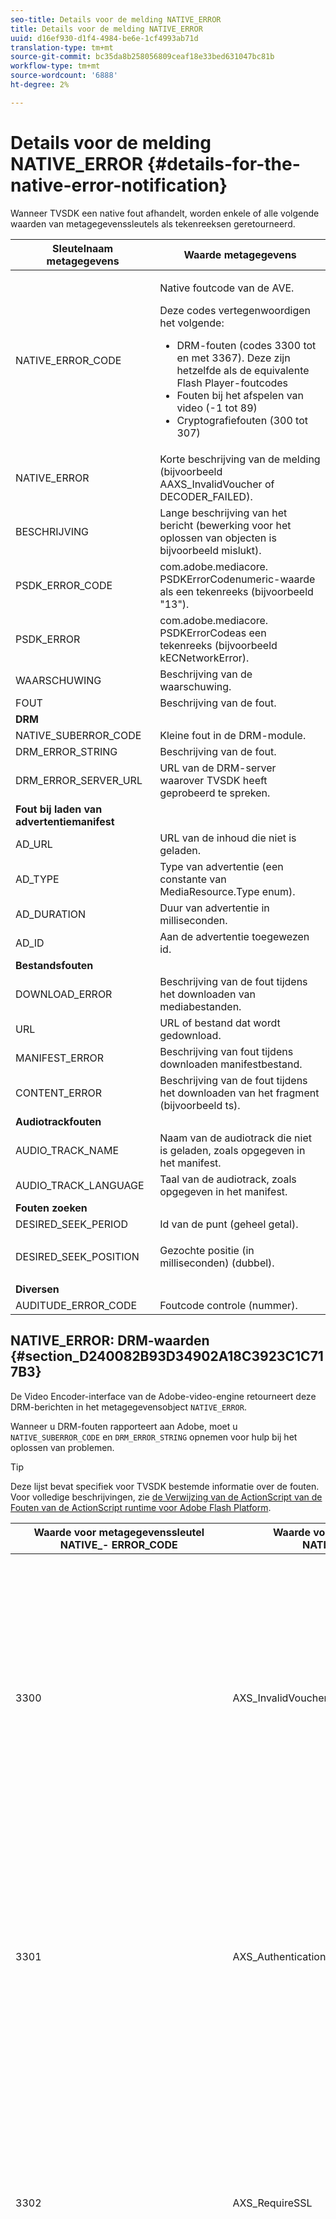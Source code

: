 ```yaml
---
seo-title: Details voor de melding NATIVE_ERROR
title: Details voor de melding NATIVE_ERROR
uuid: d16ef930-d1f4-4984-be6e-1cf4993ab71d
translation-type: tm+mt
source-git-commit: bc35da8b258056809ceaf18e33bed631047bc81b
workflow-type: tm+mt
source-wordcount: '6888'
ht-degree: 2%

---
```



# Details voor de melding NATIVE_ERROR {#details-for-the-native-error-notification}

Wanneer TVSDK een native fout afhandelt, worden enkele of alle volgende waarden van metagegevenssleutels als tekenreeksen geretourneerd.

<table id="table_7F713B7A56024D8DA3C84E449D09CC91"> 
 <thead> 
  <tr> 
   <th colname="col1" class="entry"><b>Sleutelnaam metagegevens</b></th> 
   <th colname="col2" class="entry"><b>Waarde metagegevens</b></th> 
  </tr> 
 </thead>
 <tbody> 
  <tr> 
   <td colname="col1"><span class="codeph"> NATIVE_ERROR_CODE</span> </td> 
   <td colname="col2"> <p>Native foutcode van de AVE. </p> <p>Deze codes vertegenwoordigen het volgende: 
     <ul id="ul_1F33D523DDFE4CE8B4F0DC279FF7E4F8"> 
      <li id="li_07A2D9BEE6364935A61EF3BD4AB6DE27">DRM-fouten (codes 3300 tot en met 3367). Deze zijn hetzelfde als de equivalente Flash Player-foutcodes </li> 
      <li id="li_433BA22DE3504AEEB623598BB4F939FA">Fouten bij het afspelen van video (-1 tot 89) </li> 
      <li id="li_B347CB151DB94DE0A1DDEB1B33D2DABA">Cryptografiefouten (300 tot 307) </li> 
     </ul> </p> </td> 
  </tr> 
  <tr> 
   <td colname="col1"><span class="codeph"> NATIVE_ERROR</span> </td> 
   <td colname="col2">Korte beschrijving van de melding (bijvoorbeeld <span class="codeph"> AAXS_InvalidVoucher</span> of <span class="codeph"> DECODER_FAILED</span>). </td> 
  </tr> 
  <tr> 
   <td colname="col1"><span class="codeph"> BESCHRIJVING</span> </td> 
   <td colname="col2"> Lange beschrijving van het bericht (bewerking voor het oplossen van objecten is bijvoorbeeld mislukt). </td> 
  </tr> 
  <tr> 
   <td colname="col1"><span class="codeph"> PSDK_ERROR_CODE</span> </td> 
   <td colname="col2"><span class="codeph"> com.adobe.mediacore.</span> PSDKErrorCodenumeric-waarde als een tekenreeks (bijvoorbeeld "13"). </td> 
  </tr> 
  <tr> 
   <td colname="col1"><span class="codeph"> PSDK_ERROR</span> </td> 
   <td colname="col2"><span class="codeph"> com.adobe.mediacore.</span> PSDKErrorCodeas een tekenreeks (bijvoorbeeld  <span class="codeph"> kECNetworkError</span>). </td> 
  </tr> 
  <tr> 
   <td colname="col1"><span class="codeph"> WAARSCHUWING</span> </td> 
   <td colname="col2"> Beschrijving van de waarschuwing. </td> 
  </tr> 
  <tr> 
   <td colname="col1"><span class="codeph"> FOUT</span> </td> 
   <td colname="col2"> Beschrijving van de fout. </td> 
  </tr> 
  <tr> 
   <td colname="col1"><b>DRM</b> </td> 
   <td colname="col2"></td> 
  </tr> 
  <tr> 
   <td colname="col1"><span class="codeph"> NATIVE_SUBERROR_CODE</span> </td> 
   <td colname="col2"> Kleine fout in de DRM-module. </td> 
  </tr> 
  <tr> 
   <td colname="col1"><span class="codeph"> DRM_ERROR_STRING</span> </td> 
   <td colname="col2"> Beschrijving van de fout. </td> 
  </tr> 
  <tr> 
   <td colname="col1"><span class="codeph"> DRM_ERROR_SERVER_URL</span> </td> 
   <td colname="col2"> URL van de DRM-server waarover TVSDK heeft geprobeerd te spreken. </td> 
  </tr> 
  <tr> 
   <td colname="col1"><b>Fout bij laden van advertentiemanifest</b> </td> 
   <td colname="col2"></td> 
  </tr> 
  <tr> 
   <td colname="col1"><span class="codeph"> AD_URL</span> </td> 
   <td colname="col2"> URL van de inhoud die niet is geladen. </td> 
  </tr> 
  <tr> 
   <td colname="col1"><span class="codeph"> AD_TYPE</span> </td> 
   <td colname="col2">Type van advertentie (een constante van <span class="codeph"> MediaResource.Type</span> enum). </td> 
  </tr> 
  <tr> 
   <td colname="col1"><span class="codeph"> AD_DURATION</span> </td> 
   <td colname="col2"> Duur van advertentie in milliseconden. </td> 
  </tr> 
  <tr> 
   <td colname="col1"><span class="codeph"> AD_ID</span> </td> 
   <td colname="col2"> Aan de advertentie toegewezen id. </td> 
  </tr> 
  <tr> 
   <td colname="col1"><b>Bestandsfouten</b> </td> 
   <td colname="col2"></td> 
  </tr> 
  <tr> 
   <td colname="col1"><span class="codeph"> DOWNLOAD_ERROR</span> </td> 
   <td colname="col2"> Beschrijving van de fout tijdens het downloaden van mediabestanden. </td> 
  </tr> 
  <tr> 
   <td colname="col1"><span class="codeph"> URL</span> </td> 
   <td colname="col2"> URL of bestand dat wordt gedownload. </td> 
  </tr> 
  <tr> 
   <td colname="col1"><span class="codeph"> MANIFEST_ERROR</span> </td> 
   <td colname="col2"> Beschrijving van fout tijdens downloaden manifestbestand. </td> 
  </tr> 
  <tr> 
   <td colname="col1"><span class="codeph"> CONTENT_ERROR</span> </td> 
   <td colname="col2">Beschrijving van de fout tijdens het downloaden van het fragment (bijvoorbeeld <span class="codeph"> ts</span>). </td> 
  </tr> 
  <tr> 
   <td colname="col1"><b>Audiotrackfouten</b> </td> 
   <td colname="col2"></td> 
  </tr> 
  <tr> 
   <td colname="col1"><span class="codeph"> AUDIO_TRACK_NAME</span> </td> 
   <td colname="col2"> Naam van de audiotrack die niet is geladen, zoals opgegeven in het manifest. </td> 
  </tr> 
  <tr> 
   <td colname="col1"><span class="codeph"> AUDIO_TRACK_LANGUAGE</span> </td> 
   <td colname="col2"> Taal van de audiotrack, zoals opgegeven in het manifest. </td> 
  </tr> 
  <tr> 
   <td colname="col1"><b>Fouten zoeken</b> </td> 
   <td colname="col2"></td> 
  </tr> 
  <tr> 
   <td colname="col1"><span class="codeph"> DESIRED_SEEK_PERIOD</span> </td> 
   <td colname="col2"> Id van de punt (geheel getal). </td> 
  </tr> 
  <tr> 
   <td colname="col1"><span class="codeph"> DESIRED_SEEK_POSITION</span> </td> 
   <td colname="col2"> <p>Gezochte positie (in milliseconden) (dubbel). </p> </td> 
  </tr> 
  <tr> 
   <td colname="col1"><b>Diversen</b> </td> 
   <td colname="col2"></td> 
  </tr> 
  <tr> 
   <td colname="col1"><span class="codeph"> AUDITUDE_ERROR_CODE</span> </td> 
   <td colname="col2"> Foutcode controle (nummer). </td> 
  </tr> 
 </tbody> 
</table>

## NATIVE_ERROR: DRM-waarden {#section_D240082B93D34902A18C3923C1C717B3}

De Video Encoder-interface van de Adobe-video-engine retourneert deze DRM-berichten in het metagegevensobject `NATIVE_ERROR`.

Wanneer u DRM-fouten rapporteert aan Adobe, moet u `NATIVE_SUBERROR_CODE` en `DRM_ERROR_STRING` opnemen voor hulp bij het oplossen van problemen.

>[!TIP]
>
>Deze lijst bevat specifiek voor TVSDK bestemde informatie over de fouten. Voor volledige beschrijvingen, zie [de Verwijzing van de ActionScript van de Fouten van de ActionScript runtime voor Adobe Flash Platform](https://help.adobe.com/en_US/FlashPlatform/reference/actionscript/3/runtimeErrors.html#3300).

<table id="table_CD59A859865F4FFDBAA249C89C74770A"> 
 <thead> 
  <tr> 
   <th colname="col1" class="entry"><b>Waarde voor metagegevenssleutel NATIVE_- ERROR_CODE</b></th> 
   <th colname="col2" class="entry"><b>Waarde voor metagegevenssleutel NATIVE_ERROR_NAME</b></th> 
   <th colname="col3" class="entry"><b>Betekenis</b></th> 
  </tr>
 </thead>
 <tbody> 
  <tr> 
   <td colname="col1"> 3300 </td> 
   <td colname="col2"><span class="codeph"> AXS_InvalidVoucher</span> </td> 
   <td colname="col3"> 
    <ul id="ul_516E4CB32D624B22892DDB9266CB04CA"> 
     <li id="li_348FC0F38B11417994119B61C9244076">Wat de software van de distributeur moet doen: 
      <ul id="ul_7AFD45CF92454BA4927783FAA628FBC4"> 
       <li id="li_0D9CCE61612643648C12DCDDD252E52A">Als u Google Chrome gebruikt en u bevindt zich in de Incognito-modus en uw Flash Player-versie is lager dan 11.6, kan deze fout optreden. <p>We raden de speler aan het versienummer van de browser te controleren en de gebruiker aan te raden de modus Incognito af te sluiten. </p> </li> 
       <li id="li_1DC6B755BD0840D48BEC92568FD330BA">Vraag de licentie opnieuw aan. <p>Als het verzoek succesvol is, te hoeven u niet om te registreren of te stijgen. Als de aanvraag mislukt is, registreert u de inhoud die de fout heeft veroorzaakt. <span class="codeph"> </span> subErrorIdcontains a line error if present. </p> </li> 
      </ul> </li> 
     <li id="li_060B5D60C9BB419CBFA7B062FBCF2632">Wat de distributeur moet doen: 
      <ul id="ul_FADB29DBF0DA4A0E8E54134AEB7DCD8A"> 
       <li id="li_FC5B1C04D21E4AECB0EBD9ADD3198504">Als pogingen mislukken op andere configuraties dan Chrome met Flash lager dan versie 11.6, kan er een fout zijn opgetreden in het pakket. </li> 
       <li id="li_A720ECE591254021879B335B81B1F76D">Controleer of het probleem specifiek is voor bepaalde inhoud en herverpakking. </li> 
      </ul> </li> 
    </ul> </td> 
  </tr> 
  <tr> 
   <td colname="col1"> 3301 </td> 
   <td colname="col2"><span class="codeph"> AXS_AuthenticationFailed</span> </td> 
   <td colname="col3"> <p>De server kon de client niet verifiëren of autoriseren. </p> 
    <ul id="ul_BE77AC1848FB4C09B6318359ACF1B8EE"> 
     <li id="li_6FB37D317D174E8488C5070D20CD241C">De software van de distributeur zou om het even welke actie moeten ondernemen noodzakelijk om de geloofsbrieven van de gebruiker te herstellen of de gebruiker te begeleiden om toegang tot de inhoud te verkrijgen. </li> 
     <li id="li_BE071D59805B42D38E3E7650BC936417">De distributeur moet bevestigen dat het autorisatie- en authenticatiemechanisme van de distributeur correct werkt. <p>Als de distributeurs niet van plan zijn om de authentificatie of vergunningseigenschappen te gebruiken, zouden zij moeten controleren of het beleid van de beledigende inhoud authentificatie vereist en het Diagnose beleid/vergunningsdiscrepanties zien. </p> </li> 
    </ul> <p>Zie <a href="https://forums.adobe.com/thread/1277149" format="https" scope="external"> DRM-fout 3301 oorzaken en resolutie</a> voor meer informatie over deze foutcode. </p> </td> 
  </tr> 
  <tr> 
   <td colname="col1"> 3302 </td> 
   <td colname="col2"><span class="codeph"> AXS_RequireSSL</span> </td> 
   <td colname="col3"> <p>Bij Access 4.0 en hoger wordt deze fout gegenereerd in iOS wanneer de URL van de externe sleutel geen HTTPS als schema gebruikt. HTTPS is vereist. </p> 
    <ul id="ul_3D47777BBCA14B67B107FBBE3E37E40C"> 
     <li id="li_7F7BBB27AE754CC39ABAAF9269739C49">Als de distributeur een versie gebruikt die ouder is dan Access v4, of de versie ten minste 4 maar het platform niet iOS is, moet de software van de distributeur de fout registreren. <p>De fout wordt alleen gegenereerd op iOS. </p> </li> 
     <li id="li_D83C427D2A0D47408F723EF7195070B6">Als de software van de distributeur minstens versie 4 van de Toegang van Adobe is, en het platform is iOS, moeten de verdelers de verre zeer belangrijke server URL veranderen die zij aan HTTPS gebruiken. <p>Als zij slechts HTTP gebruikten, zouden de distributeurs een server kunnen moeten opzetten HTTPS. Anders, moeten de distributeurs de geregistreerde informatie aan Adobe voorleggen en de kwestie escaleren. </p> </li> 
    </ul> </td> 
  </tr> 
  <tr> 
   <td colname="col1"> 3303 </td> 
   <td colname="col2"><span class="codeph"> AXS_ContentExpired</span> </td> 
   <td colname="col3"> <p>De inhoud die u bekijkt, is verlopen volgens de regels die door de inhoudsprovider zijn ingesteld. subErrorId bevat een client-specifieke fout of regelfout. </p> <p> 
     <ul id="ul_1E4B3B8AE87A4E79997553BB2A0E52B9"> 
      <li id="li_EE3F2EEBF73743B9A38E4FCB7531E275">De software van de distributeur zou moeten proberen om vergunning van de server eens opnieuw te verwerven om te bepalen of een nieuwe niet-verlopen vergunning beschikbaar is. <p>Als er geen licentie beschikbaar is of de licentie is verlopen, stelt u de gebruiker in staat nieuwe licentie aan te schaffen of informeert u de gebruiker dat de inhoud niet kan worden gecontroleerd.Als de inhoud is verpakt met een beleid dat een verlopen-/einddatum heeft, rapporteren de logboeken van de licentieserver een <span class="codeph"> PolicyEvaluationException</span> en geven deze aan dat de einddatum van het beleid is verlopen (code 303). Controleer de logbestanden van de server om te controleren. </p> <p>Indien mogelijk, zouden de klanten het beleid moeten controleren dat zij tijdens verpakking gebruikten om te zien of het is verlopen. Het Java-opdrachtregelprogramma is: <code> java&nbsp;-jar&nbsp;libs/AdobePolicyManager.jar&nbsp;&nbsp;&nbsp;detail&nbsp;demo.pol</code> </p> </li> 
      <li id="li_50DBE680D8F04E7DA3E29C65A93188E7">De distributeur zou moeten bevestigen of de data van de vergunningsvervaldatum zoals bedoeld worden gevormd. </li> 
     </ul> </p> <p>Voor meer informatie over deze foutencode, zie <a href="https://forums.adobe.com/thread/1300813" format="https" scope="external"> 3303 (Verlopen Inhoud) met AMS/FMS gebruikend een Levende Stroom?</a>. </p> </td> 
  </tr> 
  <tr> 
   <td colname="col1"> 3304 </td> 
   <td colname="col2"><span class="codeph"> AXS_AuthorizationFailed</span> </td> 
   <td colname="col3">Zie <a href="https://forums.adobe.com/thread/1277149" format="https" scope="external"> DRM-fout 3301 oorzaken en resolutie</a> voor meer informatie over deze foutcode. </td> 
  </tr> 
  <tr> 
   <td colname="col1"> 3305 </td> 
   <td colname="col2"><span class="codeph"> AXS_ServerConnectionFailed</span> </td> 
   <td colname="col3"> <p>Er is een time-out opgetreden voor de verbinding met de licentie- of domeinservers vanwege netwerkvertraging of de client die offline is. Normaal bevat subErrorId HTTP return code. </p> 
    <ul id="ul_938C7D8F07F64B4FA71A09DDF37E2E64"> 
     <li id="li_6648EA0049094E369BD9AE9CCA6B148D">De software van de verdeler zou een netwerkverbinding aan een bekende goede server moeten proberen. <p>Als de poging mislukt, vraagt u de gebruiker opnieuw verbinding te maken met het netwerk. Als de poging succesvol is, registreer het. </p> </li> 
     <li id="li_2ECA2C04BA08449DA3AD79A52EFAA229">De distributeur moet controleren of er licenties en domeinservers in gebruik zijn die online en zichtbaar zijn vanaf het netwerk van de client. </li> 
    </ul> <p>Zie <a href="https://forums.adobe.com/thread/1284947" format="https" scope="external"> DRM 3305 [ServerConnectionFailed] oorzaken en resolutie</a> voor meer informatie over deze foutcode. </p> </td> 
  </tr> 
  <tr> 
   <td colname="col1"> 3306 </td> 
   <td colname="col2"><span class="codeph"> AXS_ClientUpdateRequire</span> </td> 
   <td colname="col3"> Gebruik een nieuwere versie van TVSDK voor Android. <p>De huidige client kan de gevraagde actie niet uitvoeren, maar een bijgewerkte client kan de aanvraag mogelijk voltooien. </p> <p>Dit kan verschillende oorzaken hebben: 
     <ul id="ul_2EC4D42D5273439FA1AFDA1A2578B3D6"> 
      <li id="li_FCA926F5FAED4E7190BE855545AB6ACF">Er is een gedeeld domein gebruikt dat niet beschikbaar is op deze client. Dit is waarschijnlijk het geval wanneer het afspelen werkt op Chrome, maar niet op een andere browser en andersom. <p> <p>Tip: Chrome gebruikt een andere PHDS/PHLS-sleutel dan de andere browsers gebruiken. Zie <a href="https://adobeprimetime.zendesk.com/agent/tickets/2891" format="https" scope="external"> https://adobeprimetime.zendesk.com/agent/tickets/2891</a> voor meer informatie. </p> </p> </li> 
      <li id="li_3B633FB699234DCEA136E9BE3CC3386D">De toepassing probeert meerdere DRMS-sessies toe te voegen wanneer deze worden uitgevoerd op een iOS-versie die ouder is dan 5.0. </li> 
      <li id="li_F7ED993AF0B941A7A27216B4D587A999">De metagegevens hebben een versie van 3 of hoger als alleen versie 2 wordt ondersteund. </li> 
     </ul> </p> 
     <ul id="ul_EE4AE6AD4F1745A5B5623E53B599DB62"> 
      <li id="li_7A83869D4262443DA35FA1DF8D3097DD">De software van de distributeur moet de gebruiker waarschuwen en de bewerking afbreken. <p>Als de software een manier heeft om te bepalen of een verbetering beschikbaar is, richt de gebruiker aan die verbetering op de aangewezen manier voor het platform. </p> </li> 
      <li id="li_AF9C2711FDE54DA196EB9D2864632000">Als de kwestie wegens een gedeeld domein voorkomt, zal de verdeler met Adobe voor bijgewerkte runtime of een bibliotheek moeten controleren. <p>Voor Flash runtime, kan de verdeler de verbetering in hun toepassing direct dwingen. In het geval van een bibliotheek, zal de verdeler een bijgewerkte bibliotheek moeten verkrijgen, hun toepassing herbouwen en het opstellen aan hun gebruikers. </p> <p>Als het probleem optreedt als gevolg van meerdere DRMS-sessies, moet de distributeur zijn toepassing bijwerken om het iOS-versienummer te controleren voordat er meerdere DRMS-sessies kunnen worden toegevoegd. Of ze kunnen de distributie van hun toepassing beperken tot iOS v5 en hoger. </p> <p>als de kwestie voorkomt omdat de meta-gegevensversie hoger is dan versie 2, is de kwestie waarschijnlijk bedorven meta-gegevens. Ze kunnen proberen de metagegevens opnieuw op te bouwen en de resultaten te bekijken. Als zij het probleem blijven zien, registreer de kwestie en escaleer aan Adobe. </p> </li> 
     </ul> <p>Zie <a href="https://forums.adobe.com/thread/1266675" format="https" scope="external"> Een 3306 DRMErrorEvent-foutcode corrigeren</a> voor meer informatie over deze foutcode. </p> </td> 
  </tr> 
  <tr> 
   <td colname="col1"> 3307 </td> 
   <td colname="col2"><span class="codeph"> AXS_InternalFailed</span> </td> 
   <td colname="col3"> <p>Dit vertegenwoordigt over het algemeen een insect in de code van de Toegang van Adobe en is onverwacht, tenzij er een bekende bug, zoals hieronder is. subErrorId bevat een client-specifieke fout of regelfout. </p> 
    <ul id="ul_79F4A9655A2148519B1E9509C41F78C3"> 
     <li id="li_0E093AB4D6BD489B852279E6C1525A15">Als de browser Chrome is in Windows en de Flash-versie 11.6 is (SWF-versie 19 of hoger), moet de software van de distributeur ervan uitgaan dat de gebruiker op de infobar <span class="uicontrol"> Deny</span> heeft gedrukt en hetzelfde behandelt als 3368. </li> 
     <li id="li_0215D1089B344861A2C0A73E1067CFEF">Als 3307 voorkomt wanneer browser niet Chrome is of de versie van Flash niet 11.6 is, zou de verdeler aan Adobe moeten stijgen. </li> 
    </ul> <p>Belangrijk: <span class="codeph"> 3307:1107296344 (FailedToGetBrokerHandle)</span> zou met browser van Chrome versies 24-28 kunnen gebeuren. </p> </td> 
  </tr> 
  <tr> 
   <td colname="col1"> 3308 </td> 
   <td colname="col2"><span class="codeph"> AXS_WrongLicenseKey</span> </td> 
   <td colname="col3"> <p>Deze fout treedt op wanneer de licentie die wordt gebruikt de verkeerde sleutel bevat om de inhoud te decoderen. subErrorId bevat een client-specifieke fout of regelfout. </p> <p>Er lijken slechts twee manieren te zijn om deze bug te genereren: 
    <ul id="ul_1C955BD74C7843809D1B5A0CDCA5ED7B"> 
     <li id="li_18F0A7FDA6584887AD9DB3EDE54080D8">De klant heeft de standaard Adobe-tooling voor het genereren van licenties gewijzigd (bijvoorbeeld het Java-framework van de licentieserver). <p>In dit geval bevat de licentie een ongeldige sleutel die mogelijk niet overeenkomt met enige inhoud. </p> </li> 
     <li id="li_21D04ED1F1FA464785BC297D385766FF">De klant heeft meerdere licenties met dezelfde licentie-id uitgegeven. <p>In dit geval zijn er meerdere licenties die beschikbaar zijn op de client en overeenkomen met de metagegevens van de inhoud. De toegangscode heeft de verkeerde voor gebruik geselecteerd. </p> </li> 
    </ul> </p> 
    <ul id="ul_64AEE62BE36946F290067CF475A36ECA"> 
     <li id="li_9EEB2B11A4DA41E78C5840D8FAA81F0D">De software van de distributeur zou moeten proberen om vergunning van de server opnieuw te verwerven. 
      <ul id="ul_ACADC5518B054D0A853AEED2B675DB23"> 
       <li id="li_394835C8731048A5BF7D9370AC12448C">Als er geen licentie beschikbaar is of als de licentie is verlopen, geeft u een workflow voor de gebruiker om een nieuwe licentie aan te schaffen of informeert u de gebruiker dat de inhoud niet kan worden gecontroleerd en geregistreerd. </li> 
       <li id="li_3FE50518BE53405F9563FA620F7EAD5F">Als dit een domeingebonden inhoud (voor AIR) was, geef dan een manier op waarop de gebruiker zich bij het domein kan aansluiten. </li> 
      </ul> </li> 
     <li id="li_C80B353C1AEA4E9398241420CB491E84">De distributeur moet: 
      <ul id="ul_B5C50009374C4EED9B2B050B48F5F0F6"> 
       <li id="li_D5E6B760E0BC4B5C949ED1544B398838">Verifieer dat zij niet de delen van de vergunning van de server van de Vergunning van de Toegang hebben aangepast. </li> 
       <li id="li_AA8F4E4B6DDD40BA8807C0920A92186B">Controleer of ze unieke licentie-id's voor alle licenties uitgeven. </li> 
       <li id="li_A2C53FE779AC4FDDB65E00A2C4F43EC4">Escaleer de kwestie met Adobe. </li> 
      </ul> </li> 
    </ul> </td> 
  </tr> 
  <tr> 
   <td colname="col1"> 3309 </td> 
   <td colname="col2"><span class="codeph"> AXS_CorruptedAdditionalHeader  </span> </td> 
   <td colname="col3"> <p>Dit gebeurt als de header groter is dan 65536 bytes. </p> 
    <ul id="ul_82C0F688519B4F43A764D59A891F1903"> 
     <li id="li_E66AC9149A0649E88A79C5289C12C395">De software van de distributeur zou moeten registreren welk stuk van inhoud de fout veroorzaakte. </li> 
     <li id="li_1C5916A33E7B4DC9968105B9BD20A727">De distributeur moet bevestigen dat de fout met specifieke inhoud kan worden gereproduceerd. Onderbroken inhoud opnieuw verpakken. </li> 
    </ul> </td> 
  </tr> 
  <tr> 
   <td colname="col1"> 3310 </td> 
   <td colname="col2"><span class="codeph"> AXS_AppIDMismatch  </span> </td> 
   <td colname="col3">De Android-toepassing komt niet overeen met de toepassing die wordt gebruikt. <p>De juiste AIR-toepassing of Flash SWF wordt niet gebruikt. </p> </td> 
  </tr> 
  <tr> 
   <td colname="col1"> 3311 </td> 
   <td colname="col2"><span class="codeph"> AXS_AppVersionMismatch  </span> </td> 
   <td colname="col3"> Niet in gebruik. Dit probleem wordt mogelijk nog steeds gegenereerd door de stapel versie 1.x in AIR. </td> 
  </tr> 
  <tr> 
   <td colname="col1"> 3312 </td> 
   <td colname="col2"><span class="codeph"> AAXS_LicenseIntegrity  </span> </td> 
   <td colname="col3"> Als u dit wilt verhelpen, downloadt u de licentie opnieuw van de server. </td> 
  </tr> 
  <tr> 
   <td colname="col1"> 3313 </td> 
   <td colname="col2"><span class="codeph"> AAXS_WriteMicrosafeFailed  </span> </td> 
   <td colname="col3"> <p>Dit probleem doet zich voor wanneer het systeem niet naar het bestandssysteem kan schrijven. <span class="codeph"> </span> subErrorIdcontains a client-specific error or line error. </p> <p>In Microsoft Windows kan fout 3313 worden gegenereerd door de Flash Player-insteekmodule Active X of NPAPI wanneer de gecodeerde inhoud een licentie-id of een beleids-id heeft die te lang is. Dit komt door de maximale padlengte in Windows. (Dit probleem treedt niet op bij de Pepper-plug-in.) </p> <p>Zie watson 3549660 </p> 
    <ul id="ul_DFD527D1E1224A439766DF7BED878E3B"> 
     <li id="li_FAF8FD98A4E8478CA7A92F770676ADFC">De software van de distributeur moet de gebruiker vragen te bevestigen dat zijn gebruikersmap niet is vergrendeld of zich op een vol of vergrendeld volume bevindt. </li> 
     <li id="li_6D1136EA750A459BBECEEE5F73F527BB">Als de distributeur AIR in plaats van Flash gebruikt, kan het probleem worden veroorzaakt door een beperking van de padlengte. <p>Distributeurs moeten de naam van hun AIR-toepassing tot een redelijke beperking beperken. Publiceer ook opnieuw inhoud met een kortere <span class="codeph"> licenseID</span> en een <span class="codeph"> policyID</span>. </p> </li> 
    </ul> </td> 
  </tr> 
  <tr> 
   <td colname="col1"> 3314 </td> 
   <td colname="col2"><span class="codeph"> AXS_CorruptedDRMMetadata  </span> </td> 
   <td colname="col3"> <p>Deze fout geeft vaak aan dat de inhoud is verpakt met PKI-testkaarten en dat de speler is gemaakt met PKI-productie of andersom. subErrorId bevat een client-specifieke fout of regelfout. </p> 
    <ul id="ul_A122EF304CAF48A8B4DA1E3F4413E29B"> 
     <li id="li_A9A1A5B23E884C22A71E2DE7535FEB3B">De software van de distributeur zou moeten registreren welk stuk van inhoud de fout veroorzaakte. </li> 
     <li id="li_7AD7F13A4B1B4998A7E49664E7645815">De distributeur moet bevestigen dat de fout met specifieke inhoud kan worden gereproduceerd. <p>Mogelijk moet u verbroken inhoud opnieuw verpakken. </p> </li> 
    </ul> </td> 
  </tr> 
  <tr> 
   <td colname="col1"> 3315 </td> 
   <td colname="col2"><span class="codeph"> AAXS_PermissionDenied  </span> </td> 
   <td colname="col3"> <p>Er zijn bekende fouten waarin deze foutcode wordt gegenereerd wanneer een 3305-teken is bedoeld. Zie <a href="https://forums.adobe.com/thread/1284947" format="https" scope="external"> DRM 3305 [ServerConnectionFailed] oorzaken en resolutie</a> voor meer informatie. </p> <p>Extern SWF-bestand dat door AIR wordt geladen, heeft geen toegang tot de Flash Access-functionaliteit. Deze foutcode kan ook worden gegenereerd als tijdens de netwerktoegang een beveiligingsfout optreedt. De voorbeelden omvatten de bestemmingsserver niet de cliënt om te verbinden door crossdomain.xml te gebruiken, of crossdomain.xml is niet bereikbaar. </p> <p>Zie <a href="https://forums.adobe.com/thread/1266592" format="https" scope="external"> DRM-fout 3315 mogelijke oorzaak en resolutie</a> voor meer informatie. </p> </td> 
  </tr> 
  <tr> 
   <td colname="col1"> 3316 </td> 
   <td colname="col2"><span class="codeph"> AXS_NOTUSED_MOVED  </span> </td> 
   <td colname="col3"> Was <span class="codeph"> ADOBECPSHIM_MinorErr_MissingAdobeCPModule</span>. Verplaatst naar 3344 vanwege een conflict met Flash-foutcode. </td> 
  </tr> 
  <tr> 
   <td colname="col1"> 3317 </td> 
   <td colname="col2"><span class="codeph"> AAXS_LoadAdobeCPFailed  </span> </td> 
   <td colname="col3"> <p>Belangrijk:  Dit is een zeldzame fout en komt gewoonlijk niet voor in een productieomgeving. </p> <p>Als de fout voorkomt, kunt u één van het volgende doen: 
     <ul id="ul_BC435E61623444BB98A86216531DC892"> 
      <li id="li_FA433D0758B642D2AFDCF04906B3FE18">Als u AIR gebruikt, installeert u deze opnieuw. </li> 
      <li id="li_F08D9AAFF46244F8842DEE5FD9CBBE0A">Als u Flash Player gebruikt, download opnieuw <span class="codeph"> AdobeCP</span> modules. </li> 
     </ul> </p> </td> 
  </tr> 
  <tr> 
   <td colname="col1"> 3318 </td> 
   <td colname="col2"><span class="codeph"> AXS_IncompatibleAdobeCPVersion  </span> </td> 
   <td colname="col3"> Niet van toepassing op Android. </td> 
  </tr> 
  <tr> 
   <td colname="col1"> 3319 </td> 
   <td colname="col2"><span class="codeph"> AXS_MissingAdobeCPGetAPI  </span> </td> 
   <td colname="col3"> Niet van toepassing op Android. </td> 
  </tr> 
  <tr> 
   <td colname="col1"> 3320 </td> 
   <td colname="col2"><span class="codeph"> AAXS_HostAuthenticateFailed  </span> </td> 
   <td colname="col3"> Niet van toepassing op Android. </td> 
  </tr> 
  <tr> 
   <td colname="col1"> 3321 </td> 
   <td colname="col2"><span class="codeph"> AXS_I15nFailed  </span> </td> 
   <td colname="col3"> <p>Het provisioning van de client met toetsen is mislukt. subErrorId bevat een client-specifieke, serverspecifieke of regelfout. </p> 
    <ul id="ul_98D919B9060A441AACB6106F6D8E8DA7"> 
     <li id="li_DCAB00A8AC4A426CBBD377374B3F71AE">De software van de distributeur moet de bewerking ten minste één keer opnieuw proberen. <p>Als u Google Chrome in Windows gebruikt, geeft u uitleg over het toestaan van toegang voor insteekmodules die zich niet in een sandbox bevinden. Zie <a href="https://helpx.adobe.com/adobe-access/kb/error-3321.html" format="html" scope="external"> Toegang tot sandbox van Google Chrome geweigerd</a> voor meer informatie. </p> </li> 
     <li id="li_7FB7681FE32D444BB1BDBA3E5953A2C3">De distributeur moet een van de volgende taken uitvoeren: 
      <ul id="ul_486B64F187C44AE3B4775953A6142836"> 
       <li id="li_095B1D4CD051427CB2BFA7082B454056">Als de fout op verschillende platformen consistent is, moet u het probleem met Adobe doorverwijzen. </li> 
       <li id="li_0C6EB7B912FA41E59657216498DA3515">Als de fout zich beperkt tot Chrome in Windows, raadpleegt u de gebruiker om toegang tot de niet-sandbox plug-in toe te staan. </li> 
      </ul> <p>Distributeurs dienen hun SWF-bestand bij te werken naar versie 19 of hoger en bij de Chrome-specifieke fout 3321 treedt een fout van 3368 op. Fout 3368 kan specifieker door de software van de verdeler worden behandeld. Deze wijziging is geïntroduceerd in Chrome Stable Channel versie 26.0.1410.43. </p> <p>Tip: Fout <span class="codeph"> 3321:1090519056</span> zou met versies 11.1 tot en met 11.6 van Flash Player kunnen gebeuren. We raden u aan een upgrade uit te voeren naar de nieuwste versie van Flash Player. </p> </li> 
    </ul> <p>Zie <a href="https://forums.adobe.com/thread/1277138" format="https" scope="external"> DRM-fout 3321 Oorzaken en resolutie</a> voor meer informatie. </p> </td> 
  </tr> 
  <tr> 
   <td colname="col1"><b>Fouten in wereldwijde winkelbeschadiging</b> </td> 
   <td colname="col2"> </td> 
   <td colname="col3"> </td> 
  </tr> 
  <tr> 
   <td colname="col1"> 3322 </td> 
   <td colname="col2"><span class="codeph"> AXS_DeviceBindingFailed  </span> </td> 
   <td colname="col3"> <p>Het apparaat lijkt niet overeen te komen met de configuratie die aanwezig was toen het werd geïnitialiseerd. subErrorId bevat een client-specifieke of line fout. </p> <p>De software van de distributeur moet een van de volgende taken uitvoeren: 
     <ul id="ul_444401051A2E407B95BC44491E9BB71C"> 
      <li id="li_93493EA05DB44CB1AEC368663F1ABA8D"> <p>Als het apparaat geen Flash Player gebruikt en AIR, iOS gebruikt, enzovoort, roept u <span class="codeph"> DRMManager.resetDRMVouchers()</span> aan. </p> <p>Als de kwestie op iOS in een ontwikkelingsfase voorkomt, vraag de ontwikkelaar om te bevestigen of de kwestie wanneer het schakelen tussen bouwstijlen wordt waargenomen die van derde werden gedownload, pre-versiedistributiesystemen (bijvoorbeeld, HockeyApp) en een lokale bouwstijl van Xcode. De attributen van een vorige installatie worden niet volledig beschreven wanneer het schakelen tussen een bouwstijl die van HockeyApp en een bouwstijl van Xcode wordt verdeeld. Deze situatie zou de fout 3322 kunnen veroorzaken. </p> <p>Om dit probleem op te lossen, moet de ontwikkelaar de oudere build van het apparaat verwijderen voordat de nieuwe build wordt geïnstalleerd. </p> </li> 
      <li id="li_A5C9633F11584C788A2D9A23CC18FA6D">Als het apparaat Flash Player gebruikt, en het onbruikbaar van 3322 of 3346 foutencodes is, zie de instructies van Adobe over hoe te om uw DRM vergunningsopslag op <a href="https://forums.adobe.com/message/5535907#5535907" format="https" scope="external"> DRM Fout 3322/3346/3368 in Chrome programmatically terug te stellen (Info-Bar Problems)</a>. </li> 
     </ul> </p> <p>Deze fout treedt naar verwachting niet vaak op. In bedrijfsomgevingen die zwervende profielen gebruiken, als een gebruiker inhoud die door DRM wordt beschermd, de kans dat fout 3322 voorkomt stijgt aangezien de gebruiker zich bij verschillende machines aanmeldt. Indien mogelijk, zou de verdeler moeten proberen om deze informatie van gebruiker te krijgen. </p> <p>Als de fout vaak voorkomt, escaleer aan Adobe. U moet Adobe op de hoogte stellen of het opnieuw instellen van de licentieopslag het probleem heeft opgelost (of niet) en u moet de Adobe vertellen welke browsers de fout veroorzaken. </p> <p>Raadpleeg de volgende artikelen voor meer informatie: 
     <ul id="ul_C468409D1EA046178CA7F54DCDCB84EA"> 
      <li id="li_20C8CA3853574CE486F21E7A3667DAB9"><a href="https://forums.adobe.com/message/5520902" format="https" scope="external"> https://forums.adobe.com/message/5520902</a> </li> 
      <li id="li_6E6F1BD6FE7843449B3E2F06F342EFF7"><a href="https://forums.adobe.com/message/5535911" format="https" scope="external"> https://forums.adobe.com/message/5535911</a> </li> 
      <li id="li_2BE40E513A0C4BAD900C7B69FEF5D690"><a href="https://forums.adobe.com/message/5748618" format="https" scope="external"> https://forums.adobe.com/message/5748618</a> </li> 
      <li id="li_9C2BD122E3874E2893DD43E082A877E0"><a href="https://forums.adobe.com/message/6061165" format="https" scope="external"> https://forums.adobe.com/message/6061165</a> </li> 
     </ul> </p> </td> 
  </tr> 
  <tr> 
   <td colname="col1"> 3323 </td> 
   <td colname="col2"><span class="codeph"> AXS_CorruptGlobalStateStore  </span> </td> 
   <td colname="col3"> <p>Bestanden die door de DRM-client worden gebruikt, zijn onverwacht gewijzigd. subErrorId bevat een client-specifieke of line fout. </p> 
    <ul id="ul_96EA771046CA4B2B9FAE24D493F43FF2"> 
     <li id="li_D2693CD8EFEF46108828BA17E3F54FF6">De software van de distributeur zou de gebruiker moeten begeleiden om op de zelfde manier terug te stellen zoals voor 3322. </li> 
     <li id="li_0149B82436B64E28AC2B8C9B0EB09898">Als de GlobalStore een lager percentage dan de verwachte foutsnelheid van de harde schijven van uw gebruikersbasis heeft, moet u het probleem doorverwijzen naar Adobe. </li> 
    </ul> </td> 
  </tr> 
  <tr> 
   <td colname="col1"> 3324 </td> 
   <td colname="col2"><span class="codeph"> AXS_MachineTokenInvalid  </span> </td> 
   <td colname="col3"> Lokale DRM-opslag voor deze toepassing opnieuw instellen. Roep DRMManager.resetDRM aan. <p>De licentieserver kan mogelijk geen verbinding maken met de CRL-server (Certificate Revocation List) om de CRL-bestanden te vernieuwen, of de clientcomputer vraagt om een licentie/verificatie die door de licentieserver is ingetrokken. </p> <p>In de serverlogboeken, is foutcode 111 MachineTokenInvalid. Op clientniveau wordt foutcode 111 echter vertaald naar foutcode 3324. </p> <p>De beheerder van de DRM-licentieserver moet controleren of de licentieserver van de klant ooit de Adobe CRL-bestanden heeft kunnen ophalen. Als de klant Tomcat gebruikt, kan de klant de map <span class="filepath"> tomcat/temp/</span> controleren om te zien of er 4 CRL-bestanden zijn. </p> 
    <ul id="ul_23B7F1A104AF49E79EA87DB8E15E337E"> 
      <li id="li_855D87F251184FE688A8D5FA0F6C9EF5">Als de bestanden zich in deze map bevinden, dubbelklikt u op de bestanden in Windows Verkenner en in de CRL-viewertoepassing om te bepalen of een van de bestanden is verlopen. </li> 
      <li id="li_58EC4EDA2B5146188A0FF7B33C91E2FD">Als er geen dossiers in tomcat/temp/ zijn, dan kan men veronderstellen deze vergunningsserver nooit de server van Adobe CRL wegens een firewall/het verpletteren van kwestie heeft kunnen bereiken. Voor meer informatie, zie <a href="https://helpx.adobe.com/content/dam/help/en/primetime/drm/drm_secure_deployment_guidelines.pdf" format="http" scope="external"> de regels van de Firewall.</a></li>
    </ul> </p> <p>Als de CRL-bestanden niet beschikbaar zijn of verlopen zijn, moet u bevestigen of de licentieserver kan worden bereikt. Open een netwerksniffer op de de vergunningsserver van de klant, herstart de server, en heb een cliëntpoging om een vergunning van de server te vragen. U kunt het netwerkverkeer waarnemen om te zien of de vraag aan de volgende URL eindpunten succesvol is: <p>Tip:  U kunt ook de volgende CRL-URL's in een browser invoeren om te zien of u elk bestand handmatig kunt downloaden. </p> 
    <ul id="ul_9B65C7ABBDEC4AC9BF3755FFD3587971"> 
      <li id="li_6867A9050E8D421C9138AC853D1784C9"><a href="https://crl2.adobe.com/Adobe/FlashAccessIndividualizationCA.crl" format="http" scope="external"> crl2.adobe.com/Adobe/FlashAccessIndividualizationCA.crl</a> </li> 
      <li id="li_6431689260554EAFAFDA2EC31798DCB5"><a href="https://crl2.adobe.com/Adobe/FlashAccessIntermediateCA.crl" format="http" scope="external"> crl2.adobe.com/Adobe/FlashAccessIntermediateCA.crl</a> </li> 
      <li id="li_2939674D0F854ADEB67E45FD216288A2"><a href="https://crl2.adobe.com/Adobe/FlashAccessRootCA.crl" format="http" scope="external"> crl2.adobe.com/Adobe/FlashAccessRootCA.crl</a> </li> 
      <li id="li_96386E00BE9D4CB99D100057A5F7C6DD">crl3.adobe.com/AdobeSystemsIncorporated FlashAccessRuntime/LatestCRL.crl</li> 
    </ul> </p> <p>Als de firewallregels open zijn en er geen huidige 3324 fouten zijn, zou er een tijdelijke netwerkkwestie kunnen zijn geweest. Controleer de serverlogboeken van de klant, die waarschijnlijk in de map <span class="codeph"> /tomcat/logs/</span> staan, om te bepalen of er een fout is opgetreden toen de licentieserver probeerde de certificaatintrekkingslijsten op te halen. <p>Belangrijk:  Een fout zou kunnen voorkomen wanneer een groot aantal (of een uitbarsting) cliënten een fout 3324 aan een tijdelijke netwerkkwestie melden wanneer het vernieuwen van een CRL- dossier. Toen het netwerkprobleem werd opgelost, werden de 3324 kwesties ook opgelost. </p> </p> <p>Als alle 4 van de CRL dossiers in <span class="filepath"> tomcat/temp/</span> folder bestaan, en de cliënten krijgen nog 3324 foutencodes, zouden er de kwesties van de dossiertoegang tot de CRL dossiers kunnen zijn. U kunt dit probleem oplossen door de logbestanden te bekijken en de bestaande CRL-bestanden te wissen. </p> <p>Als er geen serverproblemen optreden, vraagt u de gebruiker om de versie opnieuw in te stellen zoals beschreven in 3322. </p> </td> 
  </tr> 
  <tr> 
   <td colname="col1"><b>Fouten in serverwinkelbeschadiging</b> </td> 
   <td colname="col2"> </td> 
   <td colname="col3"> </td> 
</tr> 
  <tr> 
   <td colname="col1"> 3325 </td> 
   <td colname="col2"><span class="codeph"> AXS_CorruptServerStateStore  </span> </td> 
   <td colname="col3"> <p>Bestanden die door de DRM-client worden gebruikt, zijn onverwacht gewijzigd. <span class="codeph"> </span> subErrorIdcontains a client-specific or line error. </p> 
    <ul id="ul_860D2402DA61460AB0D938F1116F6D64"> 
     <li id="li_CF368C43452B4265B62ADA3E223894BA">De software van de distributeur zou de verrichting opnieuw moeten proberen, omdat AdobeCP de beledigende serveropslag intern heeft geschrapt, en een herpoging zou moeten slagen. Als het opnieuw proberen ontbreekt, registreer de kwestie. </li> 
     <li id="li_51A5803A1F754970BB4EBD6494F5DC96">Als het aantal pogingen daalt met een snelheid die hoger is dan de verwachte foutsnelheid van de harde schijven van uw gebruikersbasis, moet u het probleem doorverwijzen naar Adobe. </li> 
    </ul> </td> 
  </tr> 
  <tr> 
   <td colname="col1"> 3326 </td> 
   <td colname="col2"><span class="codeph"> AXS_StoreTamperingDetected  </span> </td> 
   <td colname="col3"> Roep <span class="codeph"> DRMManager.resetDRM</span> aan. <p>Het licentiearchief is beschadigd of beschadigd en kan niet meer worden gebruikt. </p> <p>De software van de distributeur moet de gebruiker begeleiden bij het opnieuw instellen op dezelfde manier als beschreven in 3322. </p> </td> 
  </tr> 
  <tr> 
   <td colname="col1"> 3327 </td> 
   <td colname="col2"><span class="codeph"> AXS_ClockTamperingDetected  </span> </td> 
   <td colname="col3"> Verbeter de klok of verkrijg opnieuw <span class="codeph"> Authn/Lic/Domain</span> vergunning. </td> 
  </tr> 
  <tr> 
   <td colname="col1"><b>Verificatie-/licentie-/domeinserverfouten</b> </td> 
   <td colname="col2"> </td> 
   <td colname="col3"> </td> 
  </tr> 
  <tr> 
   <td colname="col1"> 3328 </td> 
   <td colname="col2"><span class="codeph"> AXS_ServerErrorTryAgain  </span> </td> 
   <td colname="col3"> <p>Dit is een serverfout waarbij de server het verzoek van de client niet kon voltooien. Deze fout kan voorkomen wanneer, bijvoorbeeld, de server bezig is, HTTP/500, de server niet de noodzakelijke sleutel heeft om het verzoek te decrypteren, etc. </p> <p>Op de cliënt, is er geen manier om te bepalen wat verkeerd ging. De klant dient de logboeken van de Adobe Access-server, die gewoonlijk <span class="codeph"> AdobeFlashAccess.log</span> worden genoemd, te controleren om te bepalen wat er fout is gegaan. Het logbestand bevat altijd een beschrijvende stacktracering die het probleem aangeeft. <span class="codeph"> </span> subErrorIdcontains a server-specific or line error. </p> <p>De distributeur zou serverlogboeken moeten bekijken om te identificeren welke server deze fout verzendt. Voor 3328 fouten die subfoutcode 101 hebben, kan de server de aanvraag niet decoderen. De klant moet valideren dat de licentie-/transportservercertificaten die op de licentieserver zijn geïnstalleerd, overeenkomen met en overeenkomen met de certificaten die tijdens het verpakken worden gebruikt. </p> <p>Bovendien moeten klanten die de Implementatie van de Verwijzing gebruiken, ervoor zorgen dat er geen typos in <span class="codeph"> flashaccess-refimpl.properties</span> dossier is waar de primaire en extra certificaten worden gespecificeerd. </p> </td> 
  </tr> 
  <tr> 
   <td colname="col1"> 3329 </td> 
   <td colname="col2"><span class="codeph"> AXS_ApplicationSpecificError  </span> </td> 
   <td colname="col3"> <p>De toepassingsspecifieke subfoutcode is niet bekend bij Flash Access. <span class="codeph"> </span> subErrorIdcontains a server-specific fout van de uitgevers aangepaste vergunningsserver. De server heeft een fout geretourneerd in de toepassingsspecifieke naamruimte. </p> </td> 
  </tr> 
  <tr> 
   <td colname="col1"> 330 </td> 
   <td colname="col2"><span class="codeph"> AXS_NeedAuthentication  </span> </td> 
   <td colname="col3"> <p>Deze fout treedt op wanneer de inhoud is geconfigureerd om clients te vragen om verificatie voordat de licenties worden opgehaald. </p> 
    <ul id="ul_712D29B8B5A6401FB014C4A283918E32"> 
     <li id="li_2D56905EB50D4FDEAD69CA8EAE38AD1A">De software van de distributeur zou de gebruiker voor authentiek moeten verklaren en dan de vergunning opnieuw verkrijgen. <p>Als uw service geen verificatie wil gebruiken, registreert u de identificatie van de inhoud die deze fout veroorzaakt. </p> </li> 
     <li id="li_B3BCF899B8BE41C7A4F7CF84B0503483">Deze fout zou geen escalatie moeten vereisen, tenzij de inhoud niet verondersteld wordt om authentificatie te vereisen. <p>In dit geval moet u de desbetreffende inhoud opnieuw verpakken met een juist beleid. Als de inhoud op de juiste wijze is verpakt, raadpleegt u Verschillen in beleid/licenties opsporen. </p> </li> 
    </ul> </td> 
  </tr> 
  <tr> 
   <td colname="col1"><b>Fouten in licentiecontrole die hierboven niet zijn beschreven</b> </td> 
   <td colname="col2"> </td> 
   <td colname="col3"> </td> 
</tr> 
  <tr> 
   <td colname="col1"> 331 </td> 
   <td colname="col2"><span class="codeph"> AXS_ContentNotyetValid  </span> </td> 
   <td colname="col3"> <p>De verkregen licentie is nog niet geldig. U lost dit probleem op door te controleren of de klok van de client niet correct is ingesteld. Als u de klok van de client wilt instellen, moet u de inhoud opnieuw verpakken of de configuratie van de licentieserver wijzigen. </p> </td> 
  </tr> 
  <tr> 
   <td colname="col1"> 332 </td> 
   <td colname="col2"><span class="codeph"> AXS_CachedLicenseExpired  </span> </td> 
   <td colname="col3"> Licentie opnieuw verkrijgen van de server. </td> 
  </tr> 
  <tr> 
   <td colname="col1"> 3333 </td> 
   <td colname="col2"><span class="codeph"> AXS_PlaybackWindowExpired  </span> </td> 
   <td colname="col3"> <p>U moet gebruikers laten weten dat ze deze inhoud pas kunnen afspelen nadat het beleid is verlopen. </p> </td> 
  </tr> 
  <tr> 
   <td colname="col1"> 334 </td> 
   <td colname="col2"><span class="codeph"> AXS_InvalidDRMPlatform  </span> </td> 
   <td colname="col3"> <p>Dit platform wordt niet toegestaan om de inhoud te spelen omdat, bijvoorbeeld, de inhoudsleverancier de Toegang van Adobe heeft gevormd om inhoud aan de Toegang van Adobe te ontkennen op een platform of een gedeelde domein-gebonden vergunning verbindend aan een gedeeld domeinteken dat voor een verschillende verdeling wordt bedoeld. </p> <p>CDM kan deze fout genereren als de inhoud niet in het pakket is opgenomen met behulp van een geschikte (CDM-functie gecodeerde) pakketcertificering. </p> <p>Als de inhoud is verpakt met een onjuist PHDS/PHLS-certificaat, werkt de inhoud mogelijk in Chrome, maar niet in andere browsers (of andersom). <p>Tip:  Dit komt doordat Chrome verschillende PHDS/PHLS-certificaten gebruikt. </p>Om te bevestigen welk certificaat wordt gebruikt, stort de details van de inhoudsmeta-gegevens en zoek <i>ontvankelijke certificaten</i>. Zie <a href="https://adobeprimetime.zendesk.com/agent/tickets/2891" format="https" scope="external"> https://adobeprimetime.zendesk.com/agent/tickets/2891</a> voor meer informatie. </p> </td> 
  </tr> 
  <tr> 
   <td colname="col1"> 335 </td> 
   <td colname="col2"><span class="codeph"> AXS_InvalidDRMVersion  </span> </td> 
   <td colname="col3"> Voer een upgrade uit naar de nieuwste versie van de TVSDK voor Android. <p>Voer een van de volgende taken uit om dit probleem op te lossen: 
     <ul id="ul_BF1742948BC9461CB8686DE70124D3CD"> 
      <li id="li_690D440C94CC45A0AE55EC319B1C4C23">AIR upgraden </li> 
      <li id="li_CDD20251C881466E88BE7BBB53D61EBC">Voer voor Flash Player een upgrade uit op de AdobeCP-module en probeer het afspelen opnieuw. </li> 
     </ul> </p> </td> 
  </tr> 
  <tr> 
   <td colname="col1"> 336 </td> 
   <td colname="col2"><span class="codeph"> AXS_InvalidRuntimePlatform  </span> </td> 
   <td colname="col3"> <p>Dit platform is niet toegestaan om de inhoud af te spelen omdat, bijvoorbeeld, de inhoudsprovider Access heeft geconfigureerd om inhoud aan FP/AIR op een platform te weigeren. </p> </td> 
  </tr> 
  <tr> 
   <td colname="col1"> 337 </td> 
   <td colname="col2"><span class="codeph"> AXS_InvalidRuntimeVersion  </span> </td> 
   <td colname="col3"> Voer een upgrade uit naar de nieuwste versie van TVSDK voor Android. <p>Dit gebeurt als de inhoud of de server is geconfigureerd om het afspelen van een bepaalde versie van de Flash- of AIR-runtimes te weigeren. </p> 
    <ul id="ul_B0732D941256483CABBDD30C9BF43249"> 
     <li id="li_72782B1D638F48C0B87084689FB9C798">Als de gebruiker zich op een werkend systeem bevindt waarop Flash kan worden bevorderd, zou de software van de verdeler de gebruiker moeten vragen om Flash te bevorderen en opnieuw te proberen. Anders wordt de gebruiker geadviseerd een andere machine te gebruiken. </li> 
     <li id="li_1E3FD93CE39E43F2B7D961299B1211DA">Als fout 3337s wordt vermoed, bepaal of het voor specifieke inhoud voorkomt en herverpak die inhoud. Als de inhoud op de juiste wijze is verpakt, raadpleegt u Verschillen in beleid/licentie voor diagnose </li> 
    </ul> </td> 
  </tr> 
  <tr> 
   <td colname="col1"> 338 </td> 
   <td colname="col2"><span class="codeph"> AXS_UnknownConnectionType  </span> </td> 
   <td colname="col3"> <p>Kan het verbindingstype niet detecteren en het beleid vereist dat u Uitvoerbeveiliging inschakelt. Dit probleem wordt alleen verwacht als de inhoud in een pakket is geplaatst en digitale of analoge uitvoerbeveiliging vereist. </p> <p>Een kwestie in versies van Flash Player ouder dan versie 11.8.800.168 veroorzaakte fout 3338 om af en toe op inhoud voor te komen waarvoor het beleid erop wees dat de inhoudsbescherming <span class="codeph"> GEBRUIK ALS BESCHIKBAAR </span> is. Dit probleem is opgelost in versie 11.8.800.168 en hoger. </p> 
    <ul id="ul_4B6CA26A53F84838B5B95400925464D4"> 
     <li id="li_CBD890F467E449EBB5116E1561252058">De software van de verdeler selecteert een variant van de inhoud die outputbescherming niet vereist (bijvoorbeeld de variant van SD van een stroom HD). <p>Als fout 3338 op <span class="codeph"> USE_IF_AVAILABLE </span> inhoud voorkomt, controleer op spelerversienummer. Als de versie van de speler lager is dan 11.8.800.168, raadt u de gebruiker aan een upgrade van Flash Player uit te voeren. Als fout 3338 op versies boven 11.8.800.168 voorkomt, registreer welke inhoud de fout veroorzaakte. </p> </li> 
     <li id="li_62886C1D96264B129928A7E29E6C70E1">De distributeur zou moeten controleren welke inhoud deze fout veroorzaakt en bevestigen dat het beleid van de inhoud <span class="codeph"> NO_PROTECTION</span> of <span class="codeph"> USE_IF_AVAILABLE</span> voor analoge en digitale output plaatst. <p>Als inhoud per ongeluk is verpakt met <span class="codeph"> NO_OUTPUT</span> of <span class="codeph"> REQUIRED</span>, moet u de inhoud opnieuw verpakken. Zie Verschillen tussen beleid en licenties voor diagnose als de inhoud op de juiste wijze is verpakt. Doorbreek anders naar Adobe. </p> </li> 
    </ul> <p>Voor meer informatie, zie <a href="https://forums.adobe.com/message/5518688" format="https" scope="external"> Onverwachte 338 fouten krijgen wanneer uw beleid DRM aan USE_IF_AVAILABLE wordt geplaatst?</a> </p> </td> 
  </tr> 
  <tr> 
   <td colname="col1"> 339 </td> 
   <td colname="col2"><span class="codeph"> AXS_NoAnalogPlaybackAllowed  </span> </td> 
   <td colname="col3"> Kan niet afspelen op het analoge apparaat. Sluit een digitaal apparaat aan om het probleem op te lossen. </td> 
  </tr> 
  <tr> 
   <td colname="col1"> 3340 </td> 
   <td colname="col2"><span class="codeph"> AXS_NoAnalogProtectionAvail  </span> </td> 
   <td colname="col3"> Kan inhoud niet afspelen omdat het aangesloten analoge externe weergaveapparaat (monitor/tv) niet de juiste mogelijkheden heeft (het apparaat heeft bijvoorbeeld geen Macrovision of ACP). </td> 
  </tr> 
  <tr> 
   <td colname="col1"> 3341 </td> 
   <td colname="col2"><span class="codeph"> AXS_NoDigitalPlaybackAllowed  </span> </td> 
   <td colname="col3"> Kan inhoud niet afspelen op een digitaal apparaat. <p>Belangrijk:  Dit probleem kan zich niet voordoen in een productieomgeving, omdat uitgevers van inhoud het afspelen van digitale inhoud niet mogen uitschakelen. </p> </td> 
  </tr> 
  <tr> 
   <td colname="col1"> 3342 </td> 
   <td colname="col2"><span class="codeph"> AXS_NoDigitalProtectionAvail  </span> </td> 
   <td colname="col3"> Het aangesloten digitale externe weergaveapparaat (monitor/tv) heeft niet de juiste mogelijkheden. Het apparaat heeft bijvoorbeeld geen HDCP. </td> 
  </tr> 
  <tr> 
   <td colname="col1"> 3343 </td> 
   <td colname="col2"><span class="codeph"> AAXS_IntegrityVerificationFailed  </span> </td> 
   <td colname="col3"> <p>Niet van toepassing op Android. </p> <p>Deze fout treedt momenteel in eerste instantie op nadat een nieuwe versie van Flash is uitgebracht. Het komt voor omdat Flash bevorderd terwijl Flash open was, die Flash in een slechte staat zet tot browser opnieuw begint. </p> 
    <ul id="ul_A0AC4A77550E40409A04BD33748EA987"> 
     <li id="li_F41C1ABD838D41ABB0DF65093E664A29">De software van de distributeur moet de volgende taken uitvoeren: 
      <ul id="ul_79B2AB1372074D448F129851AA24F985"> 
       <li id="li_B93EDD263D78434FAF198A01938D3508">Het is raadzaam alle browsers te sluiten of af te sluiten en deze vervolgens opnieuw te openen. </li> 
       <li id="li_ADFBCFA66AD849E18DB390455458528E">Controleer of de versie van Flash actueel is. <p>Als de versie niet actueel is, raadt u de klant aan een upgrade uit te voeren, alle tabbladen in de browser te sluiten en opnieuw te openen. </p> </li> 
      </ul> </li> 
     <li id="li_281B54582B5949AEA7D166246917EE41">Als er een fout optreedt nadat de browser opnieuw is gestart, gaat u naar Adobe. <p>Wanneer een nieuwe versie wordt vrijgegeven, adviseren wij dat u Adobe Support contacteert om te zien of de kwestie van achtergrondupdates is opgelost. </p> </li> 
    </ul> </td> 
  </tr> 
  <tr> 
   <td colname="col1"> 3344 </td> 
   <td colname="col2"><span class="codeph"> AXS_MissingAdobeCPModule  </span> </td> 
   <td colname="col3"> Niet van toepassing op Android. </td> 
  </tr> 
  <tr> 
   <td colname="col1"> 3345 </td> 
   <td colname="col2"><span class="codeph"> AXS_DRMNoAccessError  </span> </td> 
   <td colname="col3"> <p>Niet van toepassing op Android. </p> <p>Deze fout treedt op wanneer een deel van Flash of AIR niet correct is geïnstalleerd. </p> <p>De software van de distributeur zou één van het volgende moeten doen: 
     <ul id="ul_D1188E2D4FDF4BD89A04F5629D75D981"> 
      <li id="li_B33FBCA5D4534D668B86A5E93DB3A809">Vraag de gebruiker om AIR te verwijderen en opnieuw te installeren. </li> 
      <li id="li_B7D2388E9FA84C26AF1C87B48AF9EF16">Voor Flash Player, roep <span class="codeph"> System.update</span>. </li> 
     </ul> </p> </td> 
  </tr> 
  <tr> 
   <td colname="col1"> 3346 </td> 
   <td colname="col2"><span class="codeph"> AXS_MigrationFailed  </span> </td> 
   <td colname="col3"> 
    <ul id="ul_518AD4931CC64EB3A962DD451E6C5067"> 
     <li id="li_3C44F0740B08490E9C62D89C40B57DC2">De software van de distributeur zou één van het volgende moeten doen: 
      <ul id="ul_7D90526684BF4EB2BBADCF598AA13086"> 
       <li id="li_D15B4BEDAF7340F6B9BC886DF6E346EC">Als AIR, roep <span class="codeph"> DRMManager.resetDRMVouchers()</span> </li> 
       <li id="li_40A51D35408249CFA28DBC49FDA3408B">Als Flash onbruikbaar is wegens fouten 3322 of 3346 foutencode, zouden de gebruikers naar <a href="https://forums.adobe.com/message/5535907#5535907" format="http" scope="external"> https://forums.adobe.com/message/5535907#5535907</a> moeten gaan en de instructies van het Adobe artikel volgen om hun DRM vergunningsopslag programmatically terug te stellen. </li> 
      </ul> </li> 
     <li id="li_0464471E4A094C80BF2986694341921A">Als deze fout vaak optreedt, moet de distributeur de gegevens over de versie van de frequentiespeler en de browserversie aan Adobe verstrekken. </li> 
    </ul> <p>Raadpleeg de volgende forumartikelen voor meer informatie: 
     <ul id="ul_44E0077FEAA749CC9549BF3846065304"> 
      <li id="li_2BE3B2443380415DA73B7AA3B6547B31"><a href="https://forums.adobe.com/message/5520902" format="https" scope="external"> DRM-fout 3322/3346/3368 in Chrome (problemen op de Infobalk)</a> </li> 
      <li id="li_4E5C7414756644E1AB78BE7B8112228C"><a href="https://forums.adobe.com/message/5535911" format="https" scope="external"> 3322- of 3346-fout na hardwarewijziging</a> </li> 
     </ul> </p> </td> 
  </tr> 
  <tr> 
   <td colname="col1"> 3347 </td> 
   <td colname="col2"><span class="codeph"> AXS_InsufficientDeviceCapabilites  </span> </td> 
   <td colname="col3"> <p>De belangrijkste betekenis van deze fout is dat de licentie een beperking heeft waaraan het DRM-certificaat van de client kan voldoen. De volgende "hardwaremogelijkheden" worden gedefinieerd wanneer het DRM-certificaat van de client wordt uitgegeven: 
     <ul id="ul_1EB6F1469C244CF0BA52C212495C053D"> 
      <li id="li_646043CE045C4DE2BBC939E1F4963DFE"><b>Toegankelijke bus voor andere gebruikers</b>. Als <b>true</b>, stromen de gedecrypteerde media nooit over een bus of in hoofdgeheugen waar een toepassing tot het kan toegang hebben. <p>Als <b>false</b>, kan inhoud na decryptie voor de toepassing toegankelijk zijn. </p> </li> 
      <li id="li_02AAECAF4D35447BA10554541B46DE67"><b>Hardware Root of Trust</b>. Als <b>true</b>, is alle software die tijdens het opstarten op het apparaat is geladen, gevalideerd op basis van een sleutel of samenvatting die alleen beschikbaar is in de hardware. <p>Beide beperkingen worden op de client gecontroleerd wanneer de licentie wordt geopend op basis van het DRM-certificaat voor de client en de fout onmiddellijk optreedt. Deze beperkingen kunnen ook aan de serverzijde worden gecontroleerd alvorens de vergunning uit te geven. </p> </li> 
     </ul> </p> <p>De secundaire betekenis van deze fout is dat de licentie het beleid "Jailbreak Enforcement" heeft en dat er een jailbreak op het apparaat is gedetecteerd. Deze controle wordt periodiek uitgevoerd aan de clientzijde en kan niet worden gecontroleerd aan de serverzijde. </p> <p>De distributeurs kunnen het beleid bijwerken en de beperkingen verwijderen. Voor het beleid van het apparatenvermogen, geef het bevel van de beleidsupdate met <span class="codeph"> - devCapabilitiesV1</span> vlag en geen argumenten uit. Stel <span class="codeph"> policy.enfordJailbreak=false</span> in voor jailbreak-handhaving. </p> </td> 
  </tr> 
  <tr> 
   <td colname="col1"> 3348 </td> 
   <td colname="col2"><span class="codeph"> AXS_HardStopIntervalExpired  </span> </td> 
   <td colname="col3"> Hard stopinterval verlopen. </td> 
  </tr> 
  <tr> 
   <td colname="col1"> 3349 </td> 
   <td colname="col2"><span class="codeph"> AXS_ServerVersionTooHigh  </span> </td> 
   <td colname="col3"> De server wordt uitgevoerd in een versie die hoger is dan de hoogste versie die door de client wordt ondersteund. </td> 
  </tr> 
  <tr> 
   <td colname="col1"> 3350 </td> 
   <td colname="col2"><span class="codeph"> AXS_ServerVersionTooLow  </span> </td> 
   <td colname="col3"> De server wordt uitgevoerd in een versie die lager is dan de minimale versie die door de client wordt ondersteund. </td> 
  </tr> 
  <tr> 
   <td colname="col1"> 3351 </td> 
   <td colname="col2"><span class="codeph"> AAXS_DomainTokenInvalid  </span> </td> 
   <td colname="col3"> Domeintoken was ongeldig. Registreer u opnieuw bij het domein om dit probleem op te lossen. </td> 
  </tr> 
  <tr> 
   <td colname="col1"> 3352 </td> 
   <td colname="col2"><span class="codeph"> AXS_DomainTokenTooOld  </span> </td> 
   <td colname="col3"> Het domeinteken is ouder dan het token dat door de licentie wordt vereist. Registreer u opnieuw bij het domein om het probleem op te lossen. </td> 
  </tr> 
  <tr> 
   <td colname="col1"> 3353 </td> 
   <td colname="col2"><span class="codeph"> AXS_DomainTokenTooNew  </span> </td> 
   <td colname="col3"> Het domeintoken is nieuwer dan het token dat door de licentie wordt vereist. </td> 
  </tr> 
  <tr> 
   <td colname="col1"> 3354 </td> 
   <td colname="col2"><span class="codeph"> AXS_DomainTokenExpired  </span> </td> 
   <td colname="col3"> Domeintoken is verlopen. </td> 
  </tr> 
  <tr> 
   <td colname="col1"> 3355 </td> 
   <td colname="col2"><span class="codeph"> AXS_DomainJoinFailed  </span> </td> 
   <td colname="col3"> Domeinverbinding mislukt. </td> 
  </tr> 
  <tr> 
   <td colname="col1"> 3356 </td> 
   <td colname="col2"><span class="codeph"> AXS_NoCorrespondingRoot  </span> </td> 
   <td colname="col3"> Er is geen hoofdlicentie voor een V3-bladlicentie gevonden. </td> 
  </tr> 
  <tr> 
   <td colname="col1"> 3357 </td> 
   <td colname="col2"><span class="codeph"> AXS_NoValidEmbeddedLicense  </span> </td> 
   <td colname="col3"> Er is geen geldige ingesloten licentie gevonden. </td> 
  </tr> 
  <tr> 
   <td colname="col1"> 3358 </td> 
   <td colname="col2"><span class="codeph"> AXS_NoACPProtectionAvail  </span> </td> 
   <td colname="col3"> Kan niet afspelen omdat het aangesloten analoge apparaat geen ACS-bescherming heeft. </td> 
  </tr> 
  <tr> 
   <td colname="col1"> 3359 </td> 
   <td colname="col2"><span class="codeph"> AAXS_NoCGMSAProtectionAvail  </span> </td> 
   <td colname="col3"> Kan niet afspelen omdat het aangesloten analoge apparaat geen CGMS-A-beveiliging heeft. </td> 
  </tr> 
  <tr> 
   <td colname="col1"> 3360 </td> 
   <td colname="col2"><span class="codeph"> AXS_DomainRegistrationRequired  </span> </td> 
   <td colname="col3"> Voor inhoud is domeinregistratie vereist. </td> 
  </tr> 
  <tr> 
   <td colname="col1"> 3361 </td> 
   <td colname="col2"><span class="codeph"> AXS_NotRegisteredToDomain  </span> </td> 
   <td colname="col3"> Machine is niet geregistreerd bij het domein voor de opgegeven metagegevens. </td> 
  </tr> 
  <tr> 
   <td colname="col1"> 3362 </td> 
   <td colname="col2"><span class="codeph"> AXS_OperationTimeoutError  </span> </td> 
   <td colname="col3"> Asynchrone bewerking duurde langer dan <span class="codeph"> maxOperationTimeout</span>. Alleen geretourneerd door iOS DRMNative Framework. </td> 
  </tr> 
  <tr> 
   <td colname="col1"> 3363 </td> 
   <td colname="col2"><span class="codeph"> AXS_UnsupportedIOSPlaylistError  </span> </td> 
   <td colname="col3"> De doorgegeven M3U8-afspeellijst bevatte niet-ondersteunde inhoud. Alleen geretourneerd door iOS DRMNative Framework. </td> 
  </tr> 
  <tr> 
   <td colname="col1"> 3364 </td> 
   <td colname="col2"><span class="codeph"> AXS_NoDeviceId  </span> </td> 
   <td colname="col3"> <p>Het framework heeft de apparaat-id aangevraagd, maar de geretourneerde waarde is leeg. </p> <p>De gebruiker moet het selectievakje <span class="uicontrol"> Id's voor beveiligde inhoud toestaan</span> niet inschakelen in Chrome-instellingen. </p> </td> 
  </tr> 
  <tr> 
   <td colname="col1"> 3365 </td> 
   <td colname="col2"><span class="codeph"> AXS_IncognitoModeNotAllowed  </span> </td> 
   <td colname="col3"> <p>Deze combinatie browser/platform staat het afspelen op Incognito niet toe met DRM beveiligd. </p> <p>De software van de distributeur zou de gebruiker moeten adviseren om de wijze van Incognito weg te gaan of een verschillende browser te gebruiken. Zie <a href="https://forums.adobe.com/thread/1266622" format="https" scope="external"> DRM-fout 3365 oorzaak en resolutie</a> voor meer informatie. </p> </td> 
  </tr> 
  <tr> 
   <td colname="col1"> 3366 </td> 
   <td colname="col2"><span class="codeph"> AXS_BadParameter  </span> </td> 
   <td colname="col3"> <p>De hostruntime heeft de toegangsbibliotheek aangeroepen met een ongeldige parameter. </p> </td> 
  </tr> 
  <tr> 
   <td colname="col1"> 3367 </td> 
   <td colname="col2"><span class="codeph"> AXS_BadSignature  </span> </td> 
   <td colname="col3"> m3u8 manifest ondertekenen is mislukt. Alleen geretourneerd door iOS DRMNative Framework of AVE. </td> 
  </tr> 
  <tr> 
   <td colname="col1"> 3368 </td> 
   <td colname="col2"><span class="codeph"> AXS_UserSettingsNoAccess</span> </td> 
   <td colname="col3"> <p>De gebruiker heeft de bewerking geannuleerd of heeft instellingen ingevoerd die de toegang tot het systeem blokkeren. </p> <p>Deze fout wordt alleen gegenereerd wanneer de SWF-versie 19 of hoger is. Voor achterwaartse compatibiliteit wordt 3321 gegenereerd wanneer het SWF-bestand versie 18 of eerder is. </p> <p>De software van de distributeur moet de gebruiker begeleiden bij een uitleg van de manier waarop toegang tot niet-sandbox-plug-ins kan worden toegestaan. Zie <a href="https://helpx.adobe.com/adobe-access/kb/error-3321.html" format="html" scope="external"> unsandbox-toegang van Google Chrome geweigerd</a> en <a href="https://forums.adobe.com/message/5520902" format="https" scope="external"> DRM-fout 3322/3346/3368 in Chrome (Info-Bar Problems)</a> voor meer informatie. </p> </td> 
  </tr> 
  <tr> 
   <td colname="col1"> 3369 </td> 
   <td colname="col2"><span class="codeph"> AXS_InterfaceNotAvailable</span> </td> 
   <td colname="col3"> <p>Een vereiste browserinterface is niet beschikbaar. Dit probleem treedt alleen op bij Pepper. De Flash-plug-in en de browserversie komen mogelijk niet overeen. </p> <p>De software van de distributeur zou de gebruiker moeten begeleiden om ervoor te zorgen dat zij de recentste geïnstalleerde versie van browser hebben. </p> <p> Als de incidentie van deze fout toeneemt en overeenkomt met een browserupdate die wordt uitgebracht, gaat u naar Adobe. </p> </td> 
  </tr> 
  <tr> 
   <td colname="col1"> 3370 </td> 
   <td colname="col2"><span class="codeph"> AXS_ContentIdSettingsNoAccess</span> </td> 
   <td colname="col3"> <p>De gebruiker heeft de instelling <span class="uicontrol"> Id's voor beveiligde inhoud toestaan</span> uitgeschakeld. </p> <p>Tip:  Deze fout is opgetreden bij Pepper-versies 13.0.0.x of hoger. </p> <p>De software van de distributeur zou de gebruiker moeten begeleiden om <span class="uicontrol"> toe te laten herkenningstekens voor beschermde inhoud</span> plaatsen. </p> <p>Het de verrichtingenteam van de verdeler zou de gebruiker moeten begeleiden om <span class="uicontrol"> toe te laten herkenningstekens voor beschermde inhoud</span> plaatsen. </p> <p>Zie <a href="https://forums.adobe.com/message/6518323#6518323" format="https" scope="external"> https://forums.adobe.com/message/6518323#6518323</a> voor meer informatie. </p> </td> 
  </tr> 
  <tr> 
   <td colname="col1"> 3371 </td> 
   <td colname="col2"><span class="codeph"> AXS_</span><span class="codeph"> NoOPConstraintInPixelConstraints</span> </td> 
   <td colname="col3"> <p>Onjuiste resolutie op basis van uitvoerbeschermingsbeperkingen in de licentie. </p> <p>De software van de distributeur zou een foutenmelding moeten tonen. Vraag de gebruiker om het probleem aan de verdeler met een inhoudstitel te melden. </p> <p>De distributeur moet inhoud opnieuw verpakken met een geldig beleid. </p> </td> 
  </tr> 
  <tr> 
   <td colname="col1"> 3372 </td> 
   <td colname="col2"><span class="codeph"> AXS_ResolutionLargerThanMaxResolution</span> </td> 
   <td colname="col3"> <p>De resolutie van de inhoud is groter dan de maximale resolutie die is opgegeven in de beperking voor uitvoerbeveiliging. </p> <p>Als het de verrichtingenteam van de verdeler deze fout in hun logboeken ziet, zouden zij het op resolutie-gebaseerde beleid van de outputbescherming moeten herzien, en indien nodig, herverpakken de inhoud. </p> </td> 
  </tr> 
  <tr> 
   <td colname="col1"> 3373 </td> 
   <td colname="col2"><span class="codeph"> AXS_MinorErr_DisplayResolutionLargerThanConstam</span> </td> 
   <td colname="col3"> <p>De resolutie van de inhoud is groter dan de resolutie die wordt opgegeven door de momenteel actieve beperking voor uitvoerbeveiliging. </p> <p>Als het de verrichtingenteam van de verdeler deze fout in hun logboeken ziet, zouden zij het op resolutie-gebaseerde beleid van de outputbescherming moeten herzien, en indien nodig, herverpakken de inhoud. </p> </td> 
  </tr> 
  <tr> 
   <td colname="col1"> 3374 </td> 
   <td colname="col2"><span class="codeph"> AAXS_MinorErr_ClientCommProcessFailed</span> </td> 
   <td colname="col3"> <p>Mislukt tijdens client-side communicatie verwerking, bijvoorbeeld bij genereren van aanvragen, verwerking van reacties, slecht autetoken, enzovoort. </p> <p>Als het de verrichtingenteam van de verdeler deze fout in hun logboeken ziet, zouden zij het op resolutie-gebaseerde beleid van de outputbescherming moeten herzien, en indien nodig, herverpakken inhoud. </p> </td> 
  </tr> 
 </tbody> 
</table>

## NATIVE_ERROR: Afspeelwaarden van video {#section_7079501250C2487499639F92EC774525}

De Video Encoder-interface van de AVE retourneert deze meldingen voor het afspelen van video in het metagegevensobject `NATIVE_ERROR`.

<table id="table_5EEB1F60E5854452A8B0BABBE9B32651"> 
 <thead> 
  <tr> 
   <th colname="col1" class="entry"><b>Waarde voor metagegevenssleutel NATIVE_ERROR_CODE</b></th> 
   <th colname="col2" class="entry"><b>Waarde voor metagegevenssleutel NATIVE_ERROR_NAME</b></th> 
   <th colname="col3" class="entry"><b>Beschrijving</b></th> 
  </tr>
 </thead>
 <tbody> 
  <tr> 
   <td colname="col1"> -1 </td> 
   <td colname="col2"><span class="codeph"> END_OF_PERIOD</span> </td> 
   <td colname="col3"> Einde van periode. </td> 
  </tr> 
  <tr> 
   <td colname="col1"> 0 </td> 
   <td colname="col2"><span class="codeph"> SUCCES</span> </td> 
   <td colname="col3"> Bewerking gelukt. </td> 
  </tr> 
  <tr> 
   <td colname="col1"> 1 </td> 
   <td colname="col2"> <span class="codeph"> ASYNC_OPERATION_IN_PROGRESS</span> </td> 
   <td colname="col3"> Asynchrone bewerking. Het verzoek om een bewerking is uitgevoerd. Informatie over succes/fout is later beschikbaar. </td> 
  </tr> 
  <tr> 
   <td colname="col1"> 2 </td> 
   <td colname="col2"><span class="codeph"> EOF</span> </td> 
   <td colname="col3"> Bewerking niet mogelijk vanwege bestandseinde (EOF). </td> 
  </tr> 
  <tr> 
   <td colname="col1"> 1 </td> 
   <td colname="col2"><span class="codeph"> DECODER_FAILED</span> </td> 
   <td colname="col3"> De decoder is mislukt bij uitvoering. </td> 
  </tr> 
  <tr> 
   <td colname="col1"> 4 </td> 
   <td colname="col2"><span class="codeph"> DEVICE_OPEN_ERROR</span> </td> 
   <td colname="col3"> Kan hardwaredecoder niet openen. </td> 
  </tr> 
  <tr> 
   <td colname="col1"> 5 </td> 
   <td colname="col2"><span class="codeph"> FILE_NOT_FOUND  </span> </td> 
   <td colname="col3"> De bron kan niet worden gevonden. </td> 
  </tr> 
  <tr> 
   <td colname="col1"> 6 </td> 
   <td colname="col2"><span class="codeph"> GENERIC_ERROR  </span> </td> 
   <td colname="col3"> Algemene fout. </td> 
  </tr> 
  <tr> 
   <td colname="col1"> 7 </td> 
   <td colname="col2"><span class="codeph"> IRRECOVERABLE_ERROR  </span> </td> 
   <td colname="col3"> Een foutvoorwaarde waarvan de video-engine niet kan worden hersteld. </td> 
  </tr> 
  <tr> 
   <td colname="col1"> 8 </td> 
   <td colname="col2"><span class="codeph"> LOST_CONNECTION_RECOVERABLE  </span> </td> 
   <td colname="col3"> Netwerkfout, probeert te herstellen. </td> 
  </tr> 
  <tr> 
   <td colname="col1"> 9 </td> 
   <td colname="col2"><span class="codeph"> NO_FIXED_SIZE  </span> </td> 
   <td colname="col3"> De grootte van de bron kan niet worden bepaald. </td> 
  </tr> 
  <tr> 
   <td colname="col1"> 10 </td> 
   <td colname="col2"><span class="codeph"> NOT_IMPLEMENTED  </span> </td> 
   <td colname="col3"> Functie niet geïmplementeerd. </td> 
  </tr> 
  <tr> 
   <td colname="col1"> 11 </td> 
   <td colname="col2"><span class="codeph"> OUT_OF_MEMORY  </span> </td> 
   <td colname="col3"> Onvoldoende geheugen. </td> 
  </tr> 
  <tr> 
   <td colname="col1"> 12 </td> 
   <td colname="col2"><span class="codeph"> PARSE_ERROR  </span> </td> 
   <td colname="col3"> Fout bij het parseren van het mediabestand. </td> 
  </tr> 
  <tr> 
   <td colname="col1"> 13 </td> 
   <td colname="col2"><span class="codeph"> SIZE_UNKNOWN  </span> </td> 
   <td colname="col3"> De bron heeft een grootte, maar het is onbekend. </td> 
  </tr> 
  <tr> 
   <td colname="col1"> 14 </td> 
   <td colname="col2"><span class="codeph"> UNDER_FLOW  </span> </td> 
   <td colname="col3"> Onderstroomvoorwaarde. </td> 
  </tr> 
  <tr> 
   <td colname="col1"> 15 </td> 
   <td colname="col2"><span class="codeph"> UNSUPPORTED_CONFIG  </span> </td> 
   <td colname="col3"> Configuration is not supported. </td> 
  </tr> 
  <tr> 
   <td colname="col1"> 16 </td> 
   <td colname="col2"><span class="codeph"> UNSUPPORTED_OPERATION  </span> </td> 
   <td colname="col3"> Bewerking wordt niet ondersteund. </td> 
  </tr> 
  <tr> 
   <td colname="col1"> 17 </td> 
   <td colname="col2"><span class="codeph"> WAITING_FOR_INIT  </span> </td> 
   <td colname="col3"> Nog niet geïnitialiseerd. </td> 
  </tr> 
  <tr> 
   <td colname="col1"> 18 </td> 
   <td colname="col2"><span class="codeph"> INVALID_PARAMETER  </span> </td> 
   <td colname="col3"> Ongeldige parameter. </td> 
  </tr> 
  <tr> 
   <td colname="col1"> 19 </td> 
   <td colname="col2"><span class="codeph"> INVALID_OPERATION</span> </td> 
   <td colname="col3"> Bewerking niet toegestaan. </td> 
  </tr> 
  <tr> 
   <td colname="col1"> 20 </td> 
   <td colname="col2"><span class="codeph"> OP_ONLY_ALLOWED_IN_PAUSED_STATE</span> </td> 
   <td colname="col3"> De bewerking is alleen toegestaan tijdens het pauzeren. </td> 
  </tr> 
  <tr> 
   <td colname="col1"> 21 </td> 
   <td colname="col2"><span class="codeph"> OP_INVALID_WITH_AUDIO_ONLY_FILE</span> </td> 
   <td colname="col3"> Bewerking kan niet worden gebruikt voor bestanden met alleen audio. </td> 
  </tr> 
  <tr> 
   <td colname="col1"> 22 </td> 
   <td colname="col2"><span class="codeph"> PREVIOUS_STEP_SEEK_IN_PROGRESS</span> </td> 
   <td colname="col3"> De vorige zoekbewerking wordt nog uitgevoerd. </td> 
  </tr> 
  <tr> 
   <td colname="col1"> 23 </td> 
   <td colname="col2"><span class="codeph"> SOURCE_NOT_SPECIFIED  </span> </td> 
   <td colname="col3"> Bron niet opgegeven. </td> 
  </tr> 
  <tr> 
   <td colname="col1"> 24 </td> 
   <td colname="col2"><span class="codeph"> RANGE_ERROR</span> </td> 
   <td colname="col3"> De opgegeven waarde ligt buiten het bereik. </td> 
  </tr> 
  <tr> 
   <td colname="col1"> 25 </td> 
   <td colname="col2"><span class="codeph"> INVALID_SEEK_TIME</span> </td> 
   <td colname="col3"> Ongeldige zoektijd. </td> 
  </tr> 
  <tr> 
   <td colname="col1"> 26 </td> 
   <td colname="col2"><span class="codeph"> FILE_STRUCTURE_INVALID</span> </td> 
   <td colname="col3"> Het opgegeven bestand voldoet niet aan de verwachte syntaxis. </td> 
  </tr> 
  <tr> 
   <td colname="col1"> 27 </td> 
   <td colname="col2"><span class="codeph"> COMPONENT_CREATION_FAILURE</span> </td> 
   <td colname="col3"> Een essentieel onderdeel kan niet worden gemaakt. </td> 
  </tr> 
  <tr> 
   <td colname="col1"> 28 </td> 
   <td colname="col2"><span class="codeph"> DRM_INIT_ERROR</span> </td> 
   <td colname="col3"> Kan DRM-context niet maken. </td> 
  </tr> 
  <tr> 
   <td colname="col1"> 29 </td> 
   <td colname="col2"><span class="codeph"> CONTAINER_NOT_SUPPORTED  </span> </td> 
   <td colname="col3"> Containertype wordt niet ondersteund. </td> 
  </tr> 
  <tr> 
   <td colname="col1"> 30 </td> 
   <td colname="col2"><span class="codeph"> SEEK_FAILED</span> </td> 
   <td colname="col3"> Seek is mislukt. </td> 
  </tr> 
  <tr> 
   <td colname="col1"> 31 </td> 
   <td colname="col2"><span class="codeph"> CODEC_NOT_SUPPORTED</span> </td> 
   <td colname="col3"> Niet-ondersteunde codec. </td> 
  </tr> 
  <tr> 
   <td colname="col1"> 32 </td> 
   <td colname="col2"><span class="codeph"> NETWORK_UNAVAILABLE</span> </td> 
   <td colname="col3"> Netwerk is niet beschikbaar. </td> 
  </tr> 
  <tr> 
   <td colname="col1"> 33 </td> 
   <td colname="col2"><span class="codeph"> NETWORK_ERROR</span> </td> 
   <td colname="col3"> Fout die gegevens van het Netwerk krijgt. </td> 
  </tr> 
  <tr> 
   <td colname="col1"> 34 </td> 
   <td colname="col2"><span class="codeph"> OVERLOOP</span> </td> 
   <td colname="col3"> Overloop. </td> 
  </tr> 
  <tr> 
   <td colname="col1"> 35 </td> 
   <td colname="col2"><span class="codeph"> VIDEO_PROFILE_NOT_SUPPORTED</span> </td> 
   <td colname="col3"> Niet-ondersteund videoprofiel. </td> 
  </tr> 
  <tr> 
   <td colname="col1"> 36 </td> 
   <td colname="col2"><span class="codeph"> PERIOD_NOT_LOADED</span> </td> 
   <td colname="col3"> Er is geprobeerd een bewerking uit te voeren in een wachttijd of een periode die nog niet is geladen. </td> 
  </tr> 
  <tr> 
   <td colname="col1"> 37 </td> 
   <td colname="col2"><span class="codeph"> INVALID_REPLACE_DURATION</span> </td> 
   <td colname="col3"> De opgegeven vervangingsduur is ongeldig of loopt voorbij het einde van de stream. </td> 
  </tr> 
  <tr> 
   <td colname="col1"> 38 </td> 
   <td colname="col2"><span class="codeph"> CALLED_FROM_WRONG_THREAD</span> </td> 
   <td colname="col3"> API kan niet worden geroepen van de verkeerde draad. Meestal geldt dit voor API-elementen die alleen vanuit de hoofdthread moeten worden aangeroepen. </td> 
  </tr> 
  <tr> 
   <td colname="col1"> 39 </td> 
   <td colname="col2"><span class="codeph"> FRAGMENT_READ_ERROR</span> </td> 
   <td colname="col3"> Fout bij lezen van fragment. Geen failover aanwezig. De engine probeert het volgende fragment te lezen. </td> 
  </tr> 
  <tr> 
   <td colname="col1"> 40 </td> 
   <td colname="col2"><span class="codeph"> GEABORTEERD</span> </td> 
   <td colname="col3"> De bewerking is afgebroken door een expliciete aanroep Afbreken of Vernietig. </td> 
  </tr> 
  <tr> 
   <td colname="col1"> 41 </td> 
   <td colname="col2"><span class="codeph"> UNSUPPORTED_HLS_VERSION</span> </td> 
   <td colname="col3"> Kan deze versie van HLS-media niet afspelen. </td> 
  </tr> 
  <tr> 
   <td colname="col1"> 42 </td> 
   <td colname="col2"><span class="codeph"> CANNOT_FAIL_OVER</span> </td> 
   <td colname="col3"> Kan niet negeren. </td> 
  </tr> 
  <tr> 
   <td colname="col1"> 43 </td> 
   <td colname="col2"><span class="codeph"> HTTP_TIME_OUT</span> </td> 
   <td colname="col3"> Er is een time-out opgetreden tijdens het downloaden van HTTP. </td> 
  </tr> 
  <tr> 
   <td colname="col1"> 44 </td> 
   <td colname="col2"><span class="codeph"> NETWORK_DOWN  </span> </td> 
   <td colname="col3"> De netwerkverbinding van de gebruiker is verbroken. Het afspelen kan op elk moment worden gestopt en wordt hervat wanneer de verbinding beschikbaar is. </td> 
  </tr> 
  <tr> 
   <td colname="col1"> 45 </td> 
   <td colname="col2"><span class="codeph"> NO_USABLE_BITRATE_PROFILE</span> </td> 
   <td colname="col3"> Geen bruikbaar bitsnelheidprofiel gevonden in de stream. </td> 
  </tr> 
  <tr> 
   <td colname="col1"> 46 </td> 
   <td colname="col2"><span class="codeph"> BAD_MANIFEST_SIGNATURE</span> </td> 
   <td colname="col3"> Het manifest heeft een slechte handtekening. De manifestondertekeningstest is mislukt. </td> 
  </tr> 
  <tr> 
   <td colname="col1"> 47 </td> 
   <td colname="col2"><span class="codeph"> CANNOT_LOAD_PLAYLIST</span> </td> 
   <td colname="col3"> Kan een afspeellijst niet laden. </td> 
  </tr> 
  <tr> 
   <td colname="col1"> 48 </td> 
   <td colname="col2"><span class="codeph"> REPLACEMENT_FAILED</span> </td> 
   <td colname="col3"> Vervanging opgegeven in een API voor invoegen is mislukt. Dit betekent dat de invoeging is gelukt, maar dat de vervanging niet heeft plaatsgevonden. Vervanging kan mislukken als het te vervangen manifest uit de tijdlijn is verwijderd. </td> 
  </tr> 
  <tr> 
   <td colname="col1"> 49 </td> 
   <td colname="col2"><span class="codeph"> SWITCH_TO_ASYMMETRIC_PROFILE</span> </td> 
   <td colname="col3"> DRM schakelt over naar een asymmetrisch profiel. Van alle profielen wordt verwacht dat ze in de duur zijn uitgelijnd. Als dat niet het geval is, wordt deze waarschuwing gegenereerd en kan het afspelen schokken. </td> 
  </tr> 
  <tr> 
   <td colname="col1"> 50 </td> 
   <td colname="col2"><span class="codeph"> LIVE_WINDOW_MOVED_BACKWARD</span> </td> 
   <td colname="col3"> Van een actief venster wordt alleen de volgende verplaatsing verwacht. Als dat niet het geval is, wordt deze waarschuwing gegenereerd en wordt het venster niet gelezen. Hierdoor kan het afspelen schokken (of stoppen/lang pauzeren) veroorzaken. </td> 
  </tr> 
  <tr> 
   <td colname="col1"> 51 </td> 
   <td colname="col2"><span class="codeph"> CURRENT_PERIOD_EXPIRED</span> </td> 
   <td colname="col3"> Live venster wordt na de huidige periode verplaatst. </td> 
  </tr> 
  <tr> 
   <td colname="col1"> 52 </td> 
   <td colname="col2"><span class="codeph"> CONTENT_LENGTH_MISMATCH</span> </td> 
   <td colname="col3"> De lengte van de inhoud die door de HTTP-server wordt gerapporteerd, komt niet overeen met de werkelijke mediagrootte. </td> 
  </tr> 
  <tr> 
   <td colname="col1"> 53 </td> 
   <td colname="col2"><span class="codeph"> PERIOD_HOLD</span> </td> 
   <td colname="col3"> De mediaslezer kan geen verdere informatie lezen omdat deze de tijd heeft bereikt die door de setHoldAt API is ingesteld. </td> 
  </tr> 
  <tr> 
   <td colname="col1"> 54 </td> 
   <td colname="col2"><span class="codeph"> LIVE_HOLD  </span> </td> 
   <td colname="col3">De mediaslezer kan geen segmenten laden omdat het einde van het live venster is bereikt. Het laden van segmenten wordt hervat wanneer de server nieuwe media aan het live venster toevoegt. Deze status wordt meestal bereikt als: 
    <ul id="ul_FCFF658EDA4144E59970B317D6DEB624"> 
     <li id="li_2F6EEEB782D54CD999BC7CC7C0B78B48">De bufferTime<span class="codeph"> is te hoog (gelijk aan of hoger dan de live vensterduur).</span> </li> 
     <li id="li_25CE97115ED64E44AA89977FB5F0DCF7">Een combinatie van een of meer API voor invoegen/wissen heeft meer media vervangen dan er zijn toegevoegd. </li> 
     <li id="li_1B14716B2157492AB1859306D1250523">De volgende periode is een live periode met een media-vervanging die in behandeling is (vanwege de API-aanroep InsertBy) </li> 
    </ul> </td> 
  </tr> 
  <tr> 
   <td colname="col1"> 55 </td> 
   <td colname="col2"><span class="codeph"> BAD_MEDIA_INTERLEAVING  </span> </td> 
   <td colname="col3"> De audio- en video-interleave in de media is niet correct uitgevoerd. Dit is een verpakkingsfout. De waarschuwing wordt verzonden wanneer het verschil groter is dan twee seconden. </td> 
  </tr> 
  <tr> 
   <td colname="col1"> 56 </td> 
   <td colname="col2"><span class="codeph"> DRM_NOT_AVAILABLE</span> </td> 
   <td colname="col3"> </td> 
  </tr> 
  <tr> 
   <td colname="col1"> 57 </td> 
   <td colname="col2"><span class="codeph"> PLAYBACK_NOT_AUZED</span> </td> 
   <td colname="col3"> Het afspelen van HLS is niet ingeschakeld in de Flash Player. Zie AuthorizedFeatures.enableHLSPlayback. </td> 
  </tr> 
  <tr> 
   <td colname="col1"> 58 </td> 
   <td colname="col2"><span class="codeph"> BAD_MEDIA_SAMPLE_FOUND</span> </td> 
   <td colname="col3"> De decoder heeft een ongeldig monster ontvangen dat niet kan worden gedecodeerd. Dit is meestal geen fatale fout, maar geeft aan dat er wellicht glitches in de audio/video voorkomen. Te veel exemplaren van deze fout geven een onjuiste codering of een ongeldig bestand aan. </td> 
  </tr> 
  <tr> 
   <td colname="col1"> 59 </td> 
   <td colname="col2"><span class="codeph"> RANGE_SPANS_READ_HEAD</span> </td> 
   <td colname="col3"> Nadat het afspelen is gestart, mag het bereik Invoegen/Vervangen niet de leeskop bevatten. </td> 
  </tr> 
  <tr> 
   <td colname="col1"> 60 </td> 
   <td colname="col2"><span class="codeph"> POSTROLL_WITH_LIVE_NOT_ALLOWED</span> </td> 
   <td colname="col3"> Invoegingen achteraf zijn niet toegestaan op live media. Ze zijn echter wel toegestaan nadat de server de media als voltooid heeft gemarkeerd. </td> 
  </tr> 
  <tr> 
   <td colname="col1"> 61 </td> 
   <td colname="col2"><span class="codeph"> INTERNAL_ERROR</span> </td> 
   <td colname="col3"> Een zeer zeldzame kwestie die nooit zou mogen voorkomen. </td> 
  </tr> 
  <tr> 
   <td colname="col1"> 62 </td> 
   <td colname="col2"><span class="codeph"> SPS_PPS_FOUND_OUTSIDE_AVCC</span> </td> 
   <td colname="col3"> De stream volgt niet de verpakkingsaanbeveling om H264 SPS/PPS altijd in een AVCC te plaatsen. Problemen met zoeken en afspelen kunnen worden gezien. </td> 
  </tr> 
  <tr> 
   <td colname="col1"> 63 </td> 
   <td colname="col2"><span class="codeph"> PARTIAL_REPLACEMENT</span> </td> 
   <td colname="col3"> De in een API voor invoegen opgegeven vervanging is slechts gedeeltelijk uitgevoerd. Dit gebeurt wanneer replaceDuration zich over de chronologieduur uitstrekt. </td> 
  </tr> 
  <tr> 
   <td colname="col1"> 64 </td> 
   <td colname="col2"><span class="codeph"> RENDITION_M3U8_ERROR</span> </td> 
   <td colname="col3"> Er is een fout opgetreden bij het laden van de afspeellijst van de vertoning. Dit is alleen voor AVE, niet voor Flash Player. </td> 
  </tr> 
  <tr> 
   <td colname="col1"> 65 </td> 
   <td colname="col2"><span class="codeph"> NULL_OPERATION</span> </td> 
   <td colname="col3"> Bewerking doet niets. </td> 
  </tr> 
  <tr> 
   <td colname="col1"> 66 </td> 
   <td colname="col2"><span class="codeph"> SEGMENT_SKIPPED_ON_FAILURE</span> </td> 
   <td colname="col3"> Segment kan niet worden afgespeeld en wordt overgeslagen als de toepassing mislukt. </td> 
  </tr> 
  <tr> 
   <td colname="col1"> 67 </td> 
   <td colname="col2"><span class="codeph"> INCOMPATIBLE_RENDER_MODE</span> </td> 
   <td colname="col3"> Niet-compatibele rendermodus. </td> 
  </tr> 
  <tr> 
   <td colname="col1"> 68 </td> 
   <td colname="col2"><span class="codeph"> PROTOCOL_NOT_SUPPORTED  </span> </td> 
   <td colname="col3"> Het webprotocol dat in de URL wordt gebruikt, wordt niet ondersteund. </td> 
  </tr> 
  <tr> 
   <td colname="col1"> 69 </td> 
   <td colname="col2"><span class="codeph"> PARSE_ERROR_INCOMPATIBLE_VERSION</span> </td> 
   <td colname="col3"> Fout bij parseren van mediabestand. </td> 
  </tr> 
  <tr> 
   <td colname="col1"> 70 </td> 
   <td colname="col2"><span class="codeph"> MANIFEST_FILE_UNEXPECTEDLY_CHANGED</span> </td> 
   <td colname="col3"> Manifest-bestand is op een onverwachte manier gewijzigd. </td> 
  </tr> 
  <tr> 
   <td colname="col1"> 71 </td> 
   <td colname="col2"><span class="codeph"> CANNOT_SPLIT_TIMELINE</span> </td> 
   <td colname="col3"> Kan geen splitsingsbewerking op een tijdlijn uitvoeren. </td> 
  </tr> 
  <tr> 
   <td colname="col1"> 72 </td> 
   <td colname="col2"><span class="codeph"> CANNOT_ERASE_TIMELINE</span> </td> 
   <td colname="col3"> Kan geen wisbewerking op een tijdlijn uitvoeren. </td> 
  </tr> 
  <tr> 
   <td colname="col1"> 73 </td> 
   <td colname="col2"><span class="codeph"> DID_NOT_GET_NEXT_FRAGMENT</span> </td> 
   <td colname="col3"> Het volgende fragment is niet opgehaald. </td> 
  </tr> 
  <tr> 
   <td colname="col1"> 74 </td> 
   <td colname="col2"><span class="codeph"> NO_TIMELINE</span> </td> 
   <td colname="col3"> Geen tijdlijn aanwezig in een interne gegevensstructuur. </td> 
  </tr> 
  <tr> 
   <td colname="col1"> 75 </td> 
   <td colname="col2"><span class="codeph"> LISTENER_NOT_FOUND</span> </td> 
   <td colname="col3"> Geen listener gevonden in een interne gegevensstructuur. </td> 
  </tr> 
  <tr> 
   <td colname="col1"> 76 </td> 
   <td colname="col2"><span class="codeph"> AUDIO_START_ERROR</span> </td> 
   <td colname="col3"> Kan audio niet starten. </td> 
  </tr> 
  <tr> 
   <td colname="col1"> 77 </td> 
   <td colname="col2"><span class="codeph"> NO_AUDIO_SINK</span> </td> 
   <td colname="col3"> Er is geen audioband aanwezig in een interne gegevensstructuur. </td> 
  </tr> 
  <tr> 
   <td colname="col1"> 58 </td> 
   <td colname="col2"><span class="codeph"> FILE_OPEN_ERROR</span> </td> 
   <td colname="col3"> Kan bestand niet openen. </td> 
  </tr> 
  <tr> 
   <td colname="col1"> 79 </td> 
   <td colname="col2"><span class="codeph"> FILE_WRITE_ERROR</span> </td> 
   <td colname="col3"> Kan niet naar een bestand schrijven. </td> 
  </tr> 
  <tr> 
   <td colname="col1"> 80 </td> 
   <td colname="col2"><span class="codeph"> FILE_READ_ERROR</span> </td> 
   <td colname="col3"> Kan niet lezen uit een bestand. </td> 
  </tr> 
  <tr> 
   <td colname="col1"> 81 </td> 
   <td colname="col2"><span class="codeph"> ID3PARSE_ERROR</span> </td> 
   <td colname="col3"> Er is een fout opgetreden bij het parseren van ID3-gegevens. </td> 
  </tr> 
  <tr> 
   <td colname="col1"> 82 </td> 
   <td colname="col2"><span class="codeph"> SECURITY_ERROR  </span> </td> 
   <td colname="col3"> Het laden van de inhoud is mislukt vanwege beveiligingsbeperkingen. </td> 
  </tr> 
  <tr> 
   <td colname="col1"> 83 </td> 
   <td colname="col2"><span class="codeph"> TIMELINE_TOO_SHORT</span> </td> 
   <td colname="col3"> De tijdlijnduur is te kort. Als dit een live stream is, kan er vaak bufferen optreden. </td> 
  </tr> 
  <tr> 
   <td colname="col1"> 84 </td> 
   <td colname="col2"><span class="codeph"> AUDIO_ONLY_STREAM_START</span> </td> 
   <td colname="col3"> De stream is overgeschakeld naar een alleen-audio stream. </td> 
  </tr> 
  <tr> 
   <td colname="col1"> 85 </td> 
   <td colname="col2"><span class="codeph"> AUDIO_ONLY_STREAM_END</span> </td> 
   <td colname="col3"> De stream is overgeschakeld van alleen-audio naar een stream met video. </td> 
  </tr> 
  <tr> 
   <td colname="col1"> 87 </td> 
   <td colname="col2"><span class="codeph"> KEY_NOT_FOUND  </span> </td> 
   <td colname="col3"> Kan sleutel niet vinden. </td> 
  </tr> 
  <tr> 
   <td colname="col1"> 88 </td> 
   <td colname="col2"><span class="codeph"> INVALID_KEY</span> </td> 
   <td colname="col3"> De sleutel is ongeldig. </td> 
  </tr> 
  <tr> 
   <td colname="col1"> 89 </td> 
   <td colname="col2"> <span class="codeph"> KEY_SERVER_NOT_FOUND</span> </td> 
   <td colname="col3"> Sleutelserver retourneert geen sleutel. </td> 
  </tr> 
  <tr> 
   <td colname="col1"> 90 </td> 
   <td colname="col2"> <span class="codeph"> MAIN_MANIFEST_UPDATE_TO_BE_HANDLED</span> </td> 
   <td colname="col3"> Kan belangrijkste manifestupdate niet behandelen. </td> 
  </tr> 
  <tr> 
   <td colname="col1"> 91 </td> 
   <td colname="col2"> <span class="codeph"> UNREPORTED_TIME_DISCONTINUITY_FOUND</span> </td> 
   <td colname="col3"> Ongemelde tijddiscontinuïteit (PTS) gevonden. </td> 
  </tr> 
  <tr> 
   <td colname="col1"> 92 </td> 
   <td colname="col2"> <span class="codeph"> UNMATCHED_AV_DISCONTINUITY_FOUND</span> </td> 
   <td colname="col3"> Niet-overeenkomende audio- en videodiscontinuïteit gevonden. </td> 
  </tr> 
  <tr> 
   <td colname="col1"> 93 </td> 
   <td colname="col2"><span class="codeph"> TRICKPLAY_ENDED_DUE_TO_ERROR</span> </td> 
   <td colname="col3">Er is een fout opgetreden tijdens het afspelen van media in de <i>truc-modus</i>. De modus Steen afspelen wordt beëindigd en de stream wordt gepauzeerd. Roep <span class="codeph"> Play()</span> aan om de media in de normale modus af te spelen. </td> 
  </tr> 
  <tr> 
   <td colname="col1"> 95 </td> 
   <td colname="col2"><span class="codeph"> LIVE_WINDOW_MOVED_AHEAD</span> </td> 
   <td colname="col3"> De speler bevindt zich buiten het livevenster en moet voorwaarts proberen in te halen. </td> 
  </tr> 
 </tbody> 
</table>

## NATIVE_ERROR: Cryptowaarden {#section_39365E545CAC49B9A4D4678657BB2155}

De cryptomodule van de Adobe video-engine retourneert deze meldingen in het metagegevensobject `NATIVE_ERROR`.

| **Waarde voor metagegevenssleutel NATIVE_ERROR_CODE** | **Waarde voor metagegevenssleutel NATIVE_ERROR_NAME** | **Betekenis** |
|---|---|---|
| 300 | `CRYPTO_ALGORITHM_NOT_SUPPORTED` | Algorithm being used is not supported. |
| 301 | `CRYPTO_ERROR_CORRUPTED_DATA` | Gegevens zijn beschadigd. |
| 302 | `CRYPTO_ERROR_BUFFER_TOO_SMALL` | Buffer te klein. |
| 303 | `CRYPTO_ERROR_BAD_CERTIFICATE` | Ongeldig certificaat. |
| 304 | `CRYPTO_ERROR_DIGEST_UPDATE` | Samenvattingsupdate. |
| 305 | `CRYPTO_ERROR_DIGEST_FINISH` | Samenvatting voltooid. |
| 306 | `CRYPTO_ERROR_BAD_PARAMETER` | Onjuiste parameter. |
